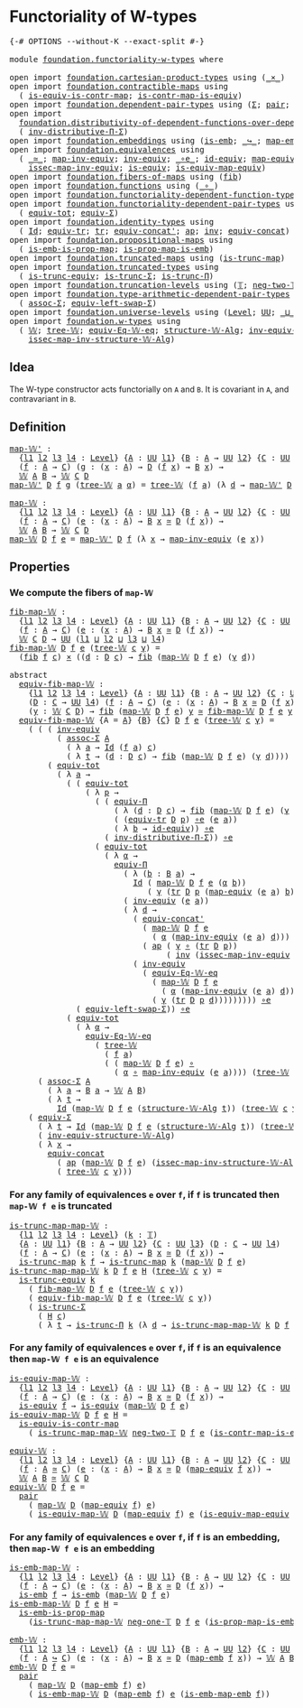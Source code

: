# Functoriality of W-types

<pre class="Agda"><a id="37" class="Symbol">{-#</a> <a id="41" class="Keyword">OPTIONS</a> <a id="49" class="Pragma">--without-K</a> <a id="61" class="Pragma">--exact-split</a> <a id="75" class="Symbol">#-}</a>

<a id="80" class="Keyword">module</a> <a id="87" href="foundation.functoriality-w-types.html" class="Module">foundation.functoriality-w-types</a> <a id="120" class="Keyword">where</a>

<a id="127" class="Keyword">open</a> <a id="132" class="Keyword">import</a> <a id="139" href="foundation.cartesian-product-types.html" class="Module">foundation.cartesian-product-types</a> <a id="174" class="Keyword">using</a> <a id="180" class="Symbol">(</a><a id="181" href="foundation-core.cartesian-product-types.html#577" class="Function Operator">_×_</a><a id="184" class="Symbol">)</a>
<a id="186" class="Keyword">open</a> <a id="191" class="Keyword">import</a> <a id="198" href="foundation.contractible-maps.html" class="Module">foundation.contractible-maps</a> <a id="227" class="Keyword">using</a>
  <a id="235" class="Symbol">(</a> <a id="237" href="foundation-core.contractible-maps.html#2368" class="Function">is-equiv-is-contr-map</a><a id="258" class="Symbol">;</a> <a id="260" href="foundation-core.contractible-maps.html#3850" class="Function">is-contr-map-is-equiv</a><a id="281" class="Symbol">)</a>
<a id="283" class="Keyword">open</a> <a id="288" class="Keyword">import</a> <a id="295" href="foundation.dependent-pair-types.html" class="Module">foundation.dependent-pair-types</a> <a id="327" class="Keyword">using</a> <a id="333" class="Symbol">(</a><a id="334" href="foundation-core.dependent-pair-types.html#502" class="Record">Σ</a><a id="335" class="Symbol">;</a> <a id="337" href="foundation-core.dependent-pair-types.html#575" class="InductiveConstructor">pair</a><a id="341" class="Symbol">;</a> <a id="343" href="foundation-core.dependent-pair-types.html#592" class="Field">pr1</a><a id="346" class="Symbol">;</a> <a id="348" href="foundation-core.dependent-pair-types.html#604" class="Field">pr2</a><a id="351" class="Symbol">)</a>
<a id="353" class="Keyword">open</a> <a id="358" class="Keyword">import</a>
  <a id="367" href="foundation.distributivity-of-dependent-functions-over-dependent-pairs.html" class="Module">foundation.distributivity-of-dependent-functions-over-dependent-pairs</a> <a id="437" class="Keyword">using</a>
  <a id="445" class="Symbol">(</a> <a id="447" href="foundation.distributivity-of-dependent-functions-over-dependent-pairs.html#5106" class="Function">inv-distributive-Π-Σ</a><a id="467" class="Symbol">)</a>
<a id="469" class="Keyword">open</a> <a id="474" class="Keyword">import</a> <a id="481" href="foundation.embeddings.html" class="Module">foundation.embeddings</a> <a id="503" class="Keyword">using</a> <a id="509" class="Symbol">(</a><a id="510" href="foundation-core.embeddings.html#980" class="Function">is-emb</a><a id="516" class="Symbol">;</a> <a id="518" href="foundation-core.embeddings.html#1062" class="Function Operator">_↪_</a><a id="521" class="Symbol">;</a> <a id="523" href="foundation-core.embeddings.html#1205" class="Function">map-emb</a><a id="530" class="Symbol">;</a> <a id="532" href="foundation-core.embeddings.html#1252" class="Function">is-emb-map-emb</a><a id="546" class="Symbol">)</a>
<a id="548" class="Keyword">open</a> <a id="553" class="Keyword">import</a> <a id="560" href="foundation.equivalences.html" class="Module">foundation.equivalences</a> <a id="584" class="Keyword">using</a>
  <a id="592" class="Symbol">(</a> <a id="594" href="foundation-core.equivalences.html#1607" class="Function Operator">_≃_</a><a id="597" class="Symbol">;</a> <a id="599" href="foundation-core.equivalences.html#5022" class="Function">map-inv-equiv</a><a id="612" class="Symbol">;</a> <a id="614" href="foundation-core.equivalences.html#5707" class="Function">inv-equiv</a><a id="623" class="Symbol">;</a> <a id="625" href="foundation-core.equivalences.html#7855" class="Function Operator">_∘e_</a><a id="629" class="Symbol">;</a> <a id="631" href="foundation-core.equivalences.html#2480" class="Function">id-equiv</a><a id="639" class="Symbol">;</a> <a id="641" href="foundation-core.equivalences.html#1807" class="Function">map-equiv</a><a id="650" class="Symbol">;</a>
    <a id="656" href="foundation-core.equivalences.html#5105" class="Function">issec-map-inv-equiv</a><a id="675" class="Symbol">;</a> <a id="677" href="foundation-core.equivalences.html#1542" class="Function">is-equiv</a><a id="685" class="Symbol">;</a> <a id="687" href="foundation-core.equivalences.html#1862" class="Function">is-equiv-map-equiv</a><a id="705" class="Symbol">)</a>
<a id="707" class="Keyword">open</a> <a id="712" class="Keyword">import</a> <a id="719" href="foundation.fibers-of-maps.html" class="Module">foundation.fibers-of-maps</a> <a id="745" class="Keyword">using</a> <a id="751" class="Symbol">(</a><a id="752" href="foundation-core.fibers-of-maps.html#928" class="Function">fib</a><a id="755" class="Symbol">)</a>
<a id="757" class="Keyword">open</a> <a id="762" class="Keyword">import</a> <a id="769" href="foundation.functions.html" class="Module">foundation.functions</a> <a id="790" class="Keyword">using</a> <a id="796" class="Symbol">(</a><a id="797" href="foundation-core.functions.html#407" class="Function Operator">_∘_</a><a id="800" class="Symbol">)</a>
<a id="802" class="Keyword">open</a> <a id="807" class="Keyword">import</a> <a id="814" href="foundation.functoriality-dependent-function-types.html" class="Module">foundation.functoriality-dependent-function-types</a> <a id="864" class="Keyword">using</a> <a id="870" class="Symbol">(</a><a id="871" href="foundation.functoriality-dependent-function-types.html#4253" class="Function">equiv-Π</a><a id="878" class="Symbol">)</a>
<a id="880" class="Keyword">open</a> <a id="885" class="Keyword">import</a> <a id="892" href="foundation.functoriality-dependent-pair-types.html" class="Module">foundation.functoriality-dependent-pair-types</a> <a id="938" class="Keyword">using</a>
  <a id="946" class="Symbol">(</a> <a id="948" href="foundation-core.functoriality-dependent-pair-types.html#6804" class="Function">equiv-tot</a><a id="957" class="Symbol">;</a> <a id="959" href="foundation-core.functoriality-dependent-pair-types.html#10421" class="Function">equiv-Σ</a><a id="966" class="Symbol">)</a>
<a id="968" class="Keyword">open</a> <a id="973" class="Keyword">import</a> <a id="980" href="foundation.identity-types.html" class="Module">foundation.identity-types</a> <a id="1006" class="Keyword">using</a>
  <a id="1014" class="Symbol">(</a> <a id="1016" href="foundation-core.identity-types.html#641" class="Datatype">Id</a><a id="1018" class="Symbol">;</a> <a id="1020" href="foundation.identity-types.html#3840" class="Function">equiv-tr</a><a id="1028" class="Symbol">;</a> <a id="1030" href="foundation-core.identity-types.html#4583" class="Function">tr</a><a id="1032" class="Symbol">;</a> <a id="1034" href="foundation.identity-types.html#2710" class="Function">equiv-concat&#39;</a><a id="1047" class="Symbol">;</a> <a id="1049" href="foundation-core.identity-types.html#2853" class="Function">ap</a><a id="1051" class="Symbol">;</a> <a id="1053" href="foundation-core.identity-types.html#1552" class="Function">inv</a><a id="1056" class="Symbol">;</a> <a id="1058" href="foundation.identity-types.html#1931" class="Function">equiv-concat</a><a id="1070" class="Symbol">)</a>
<a id="1072" class="Keyword">open</a> <a id="1077" class="Keyword">import</a> <a id="1084" href="foundation.propositional-maps.html" class="Module">foundation.propositional-maps</a> <a id="1114" class="Keyword">using</a>
  <a id="1122" class="Symbol">(</a> <a id="1124" href="foundation-core.propositional-maps.html#1524" class="Function">is-emb-is-prop-map</a><a id="1142" class="Symbol">;</a> <a id="1144" href="foundation-core.propositional-maps.html#1866" class="Function">is-prop-map-is-emb</a><a id="1162" class="Symbol">)</a>
<a id="1164" class="Keyword">open</a> <a id="1169" class="Keyword">import</a> <a id="1176" href="foundation.truncated-maps.html" class="Module">foundation.truncated-maps</a> <a id="1202" class="Keyword">using</a> <a id="1208" class="Symbol">(</a><a id="1209" href="foundation-core.truncated-maps.html#1873" class="Function">is-trunc-map</a><a id="1221" class="Symbol">)</a>
<a id="1223" class="Keyword">open</a> <a id="1228" class="Keyword">import</a> <a id="1235" href="foundation.truncated-types.html" class="Module">foundation.truncated-types</a> <a id="1262" class="Keyword">using</a>
  <a id="1270" class="Symbol">(</a> <a id="1272" href="foundation-core.truncated-types.html#4377" class="Function">is-trunc-equiv</a><a id="1286" class="Symbol">;</a> <a id="1288" href="foundation-core.truncated-types.html#5750" class="Function">is-trunc-Σ</a><a id="1298" class="Symbol">;</a> <a id="1300" href="foundation-core.truncated-types.html#8612" class="Function">is-trunc-Π</a><a id="1310" class="Symbol">)</a>
<a id="1312" class="Keyword">open</a> <a id="1317" class="Keyword">import</a> <a id="1324" href="foundation.truncation-levels.html" class="Module">foundation.truncation-levels</a> <a id="1353" class="Keyword">using</a> <a id="1359" class="Symbol">(</a><a id="1360" href="foundation-core.truncation-levels.html#382" class="Datatype">𝕋</a><a id="1361" class="Symbol">;</a> <a id="1363" href="foundation-core.truncation-levels.html#403" class="InductiveConstructor">neg-two-𝕋</a><a id="1372" class="Symbol">;</a> <a id="1374" href="foundation-core.truncation-levels.html#435" class="Function">neg-one-𝕋</a><a id="1383" class="Symbol">)</a>
<a id="1385" class="Keyword">open</a> <a id="1390" class="Keyword">import</a> <a id="1397" href="foundation.type-arithmetic-dependent-pair-types.html" class="Module">foundation.type-arithmetic-dependent-pair-types</a> <a id="1445" class="Keyword">using</a>
  <a id="1453" class="Symbol">(</a> <a id="1455" href="foundation-core.type-arithmetic-dependent-pair-types.html#5662" class="Function">assoc-Σ</a><a id="1462" class="Symbol">;</a> <a id="1464" href="foundation-core.type-arithmetic-dependent-pair-types.html#10226" class="Function">equiv-left-swap-Σ</a><a id="1481" class="Symbol">)</a>
<a id="1483" class="Keyword">open</a> <a id="1488" class="Keyword">import</a> <a id="1495" href="foundation.universe-levels.html" class="Module">foundation.universe-levels</a> <a id="1522" class="Keyword">using</a> <a id="1528" class="Symbol">(</a><a id="1529" href="Agda.Primitive.html#597" class="Postulate">Level</a><a id="1534" class="Symbol">;</a> <a id="1536" href="foundation-core.universe-levels.html#222" class="Primitive">UU</a><a id="1538" class="Symbol">;</a> <a id="1540" href="Agda.Primitive.html#810" class="Primitive Operator">_⊔_</a><a id="1543" class="Symbol">)</a>
<a id="1545" class="Keyword">open</a> <a id="1550" class="Keyword">import</a> <a id="1557" href="foundation.w-types.html" class="Module">foundation.w-types</a> <a id="1576" class="Keyword">using</a>
  <a id="1584" class="Symbol">(</a> <a id="1586" href="foundation.w-types.html#2315" class="Datatype">𝕎</a><a id="1587" class="Symbol">;</a> <a id="1589" href="foundation.w-types.html#2384" class="InductiveConstructor">tree-𝕎</a><a id="1595" class="Symbol">;</a> <a id="1597" href="foundation.w-types.html#5106" class="Function">equiv-Eq-𝕎-eq</a><a id="1610" class="Symbol">;</a> <a id="1612" href="foundation.w-types.html#5904" class="Function">structure-𝕎-Alg</a><a id="1627" class="Symbol">;</a> <a id="1629" href="foundation.w-types.html#7509" class="Function">inv-equiv-structure-𝕎-Alg</a><a id="1654" class="Symbol">;</a>
    <a id="1660" href="foundation.w-types.html#6382" class="Function">issec-map-inv-structure-𝕎-Alg</a><a id="1689" class="Symbol">)</a>
</pre>
## Idea

The W-type constructor acts functorially on `A` and `B`. It is covariant in `A`, and contravariant in `B`.

## Definition

<pre class="Agda"><a id="map-𝕎&#39;"></a><a id="1836" href="foundation.functoriality-w-types.html#1836" class="Function">map-𝕎&#39;</a> <a id="1843" class="Symbol">:</a>
  <a id="1847" class="Symbol">{</a><a id="1848" href="foundation.functoriality-w-types.html#1848" class="Bound">l1</a> <a id="1851" href="foundation.functoriality-w-types.html#1851" class="Bound">l2</a> <a id="1854" href="foundation.functoriality-w-types.html#1854" class="Bound">l3</a> <a id="1857" href="foundation.functoriality-w-types.html#1857" class="Bound">l4</a> <a id="1860" class="Symbol">:</a> <a id="1862" href="Agda.Primitive.html#597" class="Postulate">Level</a><a id="1867" class="Symbol">}</a> <a id="1869" class="Symbol">{</a><a id="1870" href="foundation.functoriality-w-types.html#1870" class="Bound">A</a> <a id="1872" class="Symbol">:</a> <a id="1874" href="foundation-core.universe-levels.html#222" class="Primitive">UU</a> <a id="1877" href="foundation.functoriality-w-types.html#1848" class="Bound">l1</a><a id="1879" class="Symbol">}</a> <a id="1881" class="Symbol">{</a><a id="1882" href="foundation.functoriality-w-types.html#1882" class="Bound">B</a> <a id="1884" class="Symbol">:</a> <a id="1886" href="foundation.functoriality-w-types.html#1870" class="Bound">A</a> <a id="1888" class="Symbol">→</a> <a id="1890" href="foundation-core.universe-levels.html#222" class="Primitive">UU</a> <a id="1893" href="foundation.functoriality-w-types.html#1851" class="Bound">l2</a><a id="1895" class="Symbol">}</a> <a id="1897" class="Symbol">{</a><a id="1898" href="foundation.functoriality-w-types.html#1898" class="Bound">C</a> <a id="1900" class="Symbol">:</a> <a id="1902" href="foundation-core.universe-levels.html#222" class="Primitive">UU</a> <a id="1905" href="foundation.functoriality-w-types.html#1854" class="Bound">l3</a><a id="1907" class="Symbol">}</a> <a id="1909" class="Symbol">(</a><a id="1910" href="foundation.functoriality-w-types.html#1910" class="Bound">D</a> <a id="1912" class="Symbol">:</a> <a id="1914" href="foundation.functoriality-w-types.html#1898" class="Bound">C</a> <a id="1916" class="Symbol">→</a> <a id="1918" href="foundation-core.universe-levels.html#222" class="Primitive">UU</a> <a id="1921" href="foundation.functoriality-w-types.html#1857" class="Bound">l4</a><a id="1923" class="Symbol">)</a>
  <a id="1927" class="Symbol">(</a><a id="1928" href="foundation.functoriality-w-types.html#1928" class="Bound">f</a> <a id="1930" class="Symbol">:</a> <a id="1932" href="foundation.functoriality-w-types.html#1870" class="Bound">A</a> <a id="1934" class="Symbol">→</a> <a id="1936" href="foundation.functoriality-w-types.html#1898" class="Bound">C</a><a id="1937" class="Symbol">)</a> <a id="1939" class="Symbol">(</a><a id="1940" href="foundation.functoriality-w-types.html#1940" class="Bound">g</a> <a id="1942" class="Symbol">:</a> <a id="1944" class="Symbol">(</a><a id="1945" href="foundation.functoriality-w-types.html#1945" class="Bound">x</a> <a id="1947" class="Symbol">:</a> <a id="1949" href="foundation.functoriality-w-types.html#1870" class="Bound">A</a><a id="1950" class="Symbol">)</a> <a id="1952" class="Symbol">→</a> <a id="1954" href="foundation.functoriality-w-types.html#1910" class="Bound">D</a> <a id="1956" class="Symbol">(</a><a id="1957" href="foundation.functoriality-w-types.html#1928" class="Bound">f</a> <a id="1959" href="foundation.functoriality-w-types.html#1945" class="Bound">x</a><a id="1960" class="Symbol">)</a> <a id="1962" class="Symbol">→</a> <a id="1964" href="foundation.functoriality-w-types.html#1882" class="Bound">B</a> <a id="1966" href="foundation.functoriality-w-types.html#1945" class="Bound">x</a><a id="1967" class="Symbol">)</a> <a id="1969" class="Symbol">→</a>
  <a id="1973" href="foundation.w-types.html#2315" class="Datatype">𝕎</a> <a id="1975" href="foundation.functoriality-w-types.html#1870" class="Bound">A</a> <a id="1977" href="foundation.functoriality-w-types.html#1882" class="Bound">B</a> <a id="1979" class="Symbol">→</a> <a id="1981" href="foundation.w-types.html#2315" class="Datatype">𝕎</a> <a id="1983" href="foundation.functoriality-w-types.html#1898" class="Bound">C</a> <a id="1985" href="foundation.functoriality-w-types.html#1910" class="Bound">D</a>
<a id="1987" href="foundation.functoriality-w-types.html#1836" class="Function">map-𝕎&#39;</a> <a id="1994" href="foundation.functoriality-w-types.html#1994" class="Bound">D</a> <a id="1996" href="foundation.functoriality-w-types.html#1996" class="Bound">f</a> <a id="1998" href="foundation.functoriality-w-types.html#1998" class="Bound">g</a> <a id="2000" class="Symbol">(</a><a id="2001" href="foundation.w-types.html#2384" class="InductiveConstructor">tree-𝕎</a> <a id="2008" href="foundation.functoriality-w-types.html#2008" class="Bound">a</a> <a id="2010" href="foundation.functoriality-w-types.html#2010" class="Bound">α</a><a id="2011" class="Symbol">)</a> <a id="2013" class="Symbol">=</a> <a id="2015" href="foundation.w-types.html#2384" class="InductiveConstructor">tree-𝕎</a> <a id="2022" class="Symbol">(</a><a id="2023" href="foundation.functoriality-w-types.html#1996" class="Bound">f</a> <a id="2025" href="foundation.functoriality-w-types.html#2008" class="Bound">a</a><a id="2026" class="Symbol">)</a> <a id="2028" class="Symbol">(λ</a> <a id="2031" href="foundation.functoriality-w-types.html#2031" class="Bound">d</a> <a id="2033" class="Symbol">→</a> <a id="2035" href="foundation.functoriality-w-types.html#1836" class="Function">map-𝕎&#39;</a> <a id="2042" href="foundation.functoriality-w-types.html#1994" class="Bound">D</a> <a id="2044" href="foundation.functoriality-w-types.html#1996" class="Bound">f</a> <a id="2046" href="foundation.functoriality-w-types.html#1998" class="Bound">g</a> <a id="2048" class="Symbol">(</a><a id="2049" href="foundation.functoriality-w-types.html#2010" class="Bound">α</a> <a id="2051" class="Symbol">(</a><a id="2052" href="foundation.functoriality-w-types.html#1998" class="Bound">g</a> <a id="2054" href="foundation.functoriality-w-types.html#2008" class="Bound">a</a> <a id="2056" href="foundation.functoriality-w-types.html#2031" class="Bound">d</a><a id="2057" class="Symbol">)))</a>

<a id="map-𝕎"></a><a id="2062" href="foundation.functoriality-w-types.html#2062" class="Function">map-𝕎</a> <a id="2068" class="Symbol">:</a>
  <a id="2072" class="Symbol">{</a><a id="2073" href="foundation.functoriality-w-types.html#2073" class="Bound">l1</a> <a id="2076" href="foundation.functoriality-w-types.html#2076" class="Bound">l2</a> <a id="2079" href="foundation.functoriality-w-types.html#2079" class="Bound">l3</a> <a id="2082" href="foundation.functoriality-w-types.html#2082" class="Bound">l4</a> <a id="2085" class="Symbol">:</a> <a id="2087" href="Agda.Primitive.html#597" class="Postulate">Level</a><a id="2092" class="Symbol">}</a> <a id="2094" class="Symbol">{</a><a id="2095" href="foundation.functoriality-w-types.html#2095" class="Bound">A</a> <a id="2097" class="Symbol">:</a> <a id="2099" href="foundation-core.universe-levels.html#222" class="Primitive">UU</a> <a id="2102" href="foundation.functoriality-w-types.html#2073" class="Bound">l1</a><a id="2104" class="Symbol">}</a> <a id="2106" class="Symbol">{</a><a id="2107" href="foundation.functoriality-w-types.html#2107" class="Bound">B</a> <a id="2109" class="Symbol">:</a> <a id="2111" href="foundation.functoriality-w-types.html#2095" class="Bound">A</a> <a id="2113" class="Symbol">→</a> <a id="2115" href="foundation-core.universe-levels.html#222" class="Primitive">UU</a> <a id="2118" href="foundation.functoriality-w-types.html#2076" class="Bound">l2</a><a id="2120" class="Symbol">}</a> <a id="2122" class="Symbol">{</a><a id="2123" href="foundation.functoriality-w-types.html#2123" class="Bound">C</a> <a id="2125" class="Symbol">:</a> <a id="2127" href="foundation-core.universe-levels.html#222" class="Primitive">UU</a> <a id="2130" href="foundation.functoriality-w-types.html#2079" class="Bound">l3</a><a id="2132" class="Symbol">}</a> <a id="2134" class="Symbol">(</a><a id="2135" href="foundation.functoriality-w-types.html#2135" class="Bound">D</a> <a id="2137" class="Symbol">:</a> <a id="2139" href="foundation.functoriality-w-types.html#2123" class="Bound">C</a> <a id="2141" class="Symbol">→</a> <a id="2143" href="foundation-core.universe-levels.html#222" class="Primitive">UU</a> <a id="2146" href="foundation.functoriality-w-types.html#2082" class="Bound">l4</a><a id="2148" class="Symbol">)</a>
  <a id="2152" class="Symbol">(</a><a id="2153" href="foundation.functoriality-w-types.html#2153" class="Bound">f</a> <a id="2155" class="Symbol">:</a> <a id="2157" href="foundation.functoriality-w-types.html#2095" class="Bound">A</a> <a id="2159" class="Symbol">→</a> <a id="2161" href="foundation.functoriality-w-types.html#2123" class="Bound">C</a><a id="2162" class="Symbol">)</a> <a id="2164" class="Symbol">(</a><a id="2165" href="foundation.functoriality-w-types.html#2165" class="Bound">e</a> <a id="2167" class="Symbol">:</a> <a id="2169" class="Symbol">(</a><a id="2170" href="foundation.functoriality-w-types.html#2170" class="Bound">x</a> <a id="2172" class="Symbol">:</a> <a id="2174" href="foundation.functoriality-w-types.html#2095" class="Bound">A</a><a id="2175" class="Symbol">)</a> <a id="2177" class="Symbol">→</a> <a id="2179" href="foundation.functoriality-w-types.html#2107" class="Bound">B</a> <a id="2181" href="foundation.functoriality-w-types.html#2170" class="Bound">x</a> <a id="2183" href="foundation-core.equivalences.html#1607" class="Function Operator">≃</a> <a id="2185" href="foundation.functoriality-w-types.html#2135" class="Bound">D</a> <a id="2187" class="Symbol">(</a><a id="2188" href="foundation.functoriality-w-types.html#2153" class="Bound">f</a> <a id="2190" href="foundation.functoriality-w-types.html#2170" class="Bound">x</a><a id="2191" class="Symbol">))</a> <a id="2194" class="Symbol">→</a>
  <a id="2198" href="foundation.w-types.html#2315" class="Datatype">𝕎</a> <a id="2200" href="foundation.functoriality-w-types.html#2095" class="Bound">A</a> <a id="2202" href="foundation.functoriality-w-types.html#2107" class="Bound">B</a> <a id="2204" class="Symbol">→</a> <a id="2206" href="foundation.w-types.html#2315" class="Datatype">𝕎</a> <a id="2208" href="foundation.functoriality-w-types.html#2123" class="Bound">C</a> <a id="2210" href="foundation.functoriality-w-types.html#2135" class="Bound">D</a>
<a id="2212" href="foundation.functoriality-w-types.html#2062" class="Function">map-𝕎</a> <a id="2218" href="foundation.functoriality-w-types.html#2218" class="Bound">D</a> <a id="2220" href="foundation.functoriality-w-types.html#2220" class="Bound">f</a> <a id="2222" href="foundation.functoriality-w-types.html#2222" class="Bound">e</a> <a id="2224" class="Symbol">=</a> <a id="2226" href="foundation.functoriality-w-types.html#1836" class="Function">map-𝕎&#39;</a> <a id="2233" href="foundation.functoriality-w-types.html#2218" class="Bound">D</a> <a id="2235" href="foundation.functoriality-w-types.html#2220" class="Bound">f</a> <a id="2237" class="Symbol">(λ</a> <a id="2240" href="foundation.functoriality-w-types.html#2240" class="Bound">x</a> <a id="2242" class="Symbol">→</a> <a id="2244" href="foundation-core.equivalences.html#5022" class="Function">map-inv-equiv</a> <a id="2258" class="Symbol">(</a><a id="2259" href="foundation.functoriality-w-types.html#2222" class="Bound">e</a> <a id="2261" href="foundation.functoriality-w-types.html#2240" class="Bound">x</a><a id="2262" class="Symbol">))</a>
</pre>
## Properties

### We compute the fibers of `map-𝕎`

<pre class="Agda"><a id="fib-map-𝕎"></a><a id="2331" href="foundation.functoriality-w-types.html#2331" class="Function">fib-map-𝕎</a> <a id="2341" class="Symbol">:</a>
  <a id="2345" class="Symbol">{</a><a id="2346" href="foundation.functoriality-w-types.html#2346" class="Bound">l1</a> <a id="2349" href="foundation.functoriality-w-types.html#2349" class="Bound">l2</a> <a id="2352" href="foundation.functoriality-w-types.html#2352" class="Bound">l3</a> <a id="2355" href="foundation.functoriality-w-types.html#2355" class="Bound">l4</a> <a id="2358" class="Symbol">:</a> <a id="2360" href="Agda.Primitive.html#597" class="Postulate">Level</a><a id="2365" class="Symbol">}</a> <a id="2367" class="Symbol">{</a><a id="2368" href="foundation.functoriality-w-types.html#2368" class="Bound">A</a> <a id="2370" class="Symbol">:</a> <a id="2372" href="foundation-core.universe-levels.html#222" class="Primitive">UU</a> <a id="2375" href="foundation.functoriality-w-types.html#2346" class="Bound">l1</a><a id="2377" class="Symbol">}</a> <a id="2379" class="Symbol">{</a><a id="2380" href="foundation.functoriality-w-types.html#2380" class="Bound">B</a> <a id="2382" class="Symbol">:</a> <a id="2384" href="foundation.functoriality-w-types.html#2368" class="Bound">A</a> <a id="2386" class="Symbol">→</a> <a id="2388" href="foundation-core.universe-levels.html#222" class="Primitive">UU</a> <a id="2391" href="foundation.functoriality-w-types.html#2349" class="Bound">l2</a><a id="2393" class="Symbol">}</a> <a id="2395" class="Symbol">{</a><a id="2396" href="foundation.functoriality-w-types.html#2396" class="Bound">C</a> <a id="2398" class="Symbol">:</a> <a id="2400" href="foundation-core.universe-levels.html#222" class="Primitive">UU</a> <a id="2403" href="foundation.functoriality-w-types.html#2352" class="Bound">l3</a><a id="2405" class="Symbol">}</a> <a id="2407" class="Symbol">(</a><a id="2408" href="foundation.functoriality-w-types.html#2408" class="Bound">D</a> <a id="2410" class="Symbol">:</a> <a id="2412" href="foundation.functoriality-w-types.html#2396" class="Bound">C</a> <a id="2414" class="Symbol">→</a> <a id="2416" href="foundation-core.universe-levels.html#222" class="Primitive">UU</a> <a id="2419" href="foundation.functoriality-w-types.html#2355" class="Bound">l4</a><a id="2421" class="Symbol">)</a>
  <a id="2425" class="Symbol">(</a><a id="2426" href="foundation.functoriality-w-types.html#2426" class="Bound">f</a> <a id="2428" class="Symbol">:</a> <a id="2430" href="foundation.functoriality-w-types.html#2368" class="Bound">A</a> <a id="2432" class="Symbol">→</a> <a id="2434" href="foundation.functoriality-w-types.html#2396" class="Bound">C</a><a id="2435" class="Symbol">)</a> <a id="2437" class="Symbol">(</a><a id="2438" href="foundation.functoriality-w-types.html#2438" class="Bound">e</a> <a id="2440" class="Symbol">:</a> <a id="2442" class="Symbol">(</a><a id="2443" href="foundation.functoriality-w-types.html#2443" class="Bound">x</a> <a id="2445" class="Symbol">:</a> <a id="2447" href="foundation.functoriality-w-types.html#2368" class="Bound">A</a><a id="2448" class="Symbol">)</a> <a id="2450" class="Symbol">→</a> <a id="2452" href="foundation.functoriality-w-types.html#2380" class="Bound">B</a> <a id="2454" href="foundation.functoriality-w-types.html#2443" class="Bound">x</a> <a id="2456" href="foundation-core.equivalences.html#1607" class="Function Operator">≃</a> <a id="2458" href="foundation.functoriality-w-types.html#2408" class="Bound">D</a> <a id="2460" class="Symbol">(</a><a id="2461" href="foundation.functoriality-w-types.html#2426" class="Bound">f</a> <a id="2463" href="foundation.functoriality-w-types.html#2443" class="Bound">x</a><a id="2464" class="Symbol">))</a> <a id="2467" class="Symbol">→</a>
  <a id="2471" href="foundation.w-types.html#2315" class="Datatype">𝕎</a> <a id="2473" href="foundation.functoriality-w-types.html#2396" class="Bound">C</a> <a id="2475" href="foundation.functoriality-w-types.html#2408" class="Bound">D</a> <a id="2477" class="Symbol">→</a> <a id="2479" href="foundation-core.universe-levels.html#222" class="Primitive">UU</a> <a id="2482" class="Symbol">(</a><a id="2483" href="foundation.functoriality-w-types.html#2346" class="Bound">l1</a> <a id="2486" href="Agda.Primitive.html#810" class="Primitive Operator">⊔</a> <a id="2488" href="foundation.functoriality-w-types.html#2349" class="Bound">l2</a> <a id="2491" href="Agda.Primitive.html#810" class="Primitive Operator">⊔</a> <a id="2493" href="foundation.functoriality-w-types.html#2352" class="Bound">l3</a> <a id="2496" href="Agda.Primitive.html#810" class="Primitive Operator">⊔</a> <a id="2498" href="foundation.functoriality-w-types.html#2355" class="Bound">l4</a><a id="2500" class="Symbol">)</a>
<a id="2502" href="foundation.functoriality-w-types.html#2331" class="Function">fib-map-𝕎</a> <a id="2512" href="foundation.functoriality-w-types.html#2512" class="Bound">D</a> <a id="2514" href="foundation.functoriality-w-types.html#2514" class="Bound">f</a> <a id="2516" href="foundation.functoriality-w-types.html#2516" class="Bound">e</a> <a id="2518" class="Symbol">(</a><a id="2519" href="foundation.w-types.html#2384" class="InductiveConstructor">tree-𝕎</a> <a id="2526" href="foundation.functoriality-w-types.html#2526" class="Bound">c</a> <a id="2528" href="foundation.functoriality-w-types.html#2528" class="Bound">γ</a><a id="2529" class="Symbol">)</a> <a id="2531" class="Symbol">=</a>
  <a id="2535" class="Symbol">(</a><a id="2536" href="foundation-core.fibers-of-maps.html#928" class="Function">fib</a> <a id="2540" href="foundation.functoriality-w-types.html#2514" class="Bound">f</a> <a id="2542" href="foundation.functoriality-w-types.html#2526" class="Bound">c</a><a id="2543" class="Symbol">)</a> <a id="2545" href="foundation-core.cartesian-product-types.html#577" class="Function Operator">×</a> <a id="2547" class="Symbol">((</a><a id="2549" href="foundation.functoriality-w-types.html#2549" class="Bound">d</a> <a id="2551" class="Symbol">:</a> <a id="2553" href="foundation.functoriality-w-types.html#2512" class="Bound">D</a> <a id="2555" href="foundation.functoriality-w-types.html#2526" class="Bound">c</a><a id="2556" class="Symbol">)</a> <a id="2558" class="Symbol">→</a> <a id="2560" href="foundation-core.fibers-of-maps.html#928" class="Function">fib</a> <a id="2564" class="Symbol">(</a><a id="2565" href="foundation.functoriality-w-types.html#2062" class="Function">map-𝕎</a> <a id="2571" href="foundation.functoriality-w-types.html#2512" class="Bound">D</a> <a id="2573" href="foundation.functoriality-w-types.html#2514" class="Bound">f</a> <a id="2575" href="foundation.functoriality-w-types.html#2516" class="Bound">e</a><a id="2576" class="Symbol">)</a> <a id="2578" class="Symbol">(</a><a id="2579" href="foundation.functoriality-w-types.html#2528" class="Bound">γ</a> <a id="2581" href="foundation.functoriality-w-types.html#2549" class="Bound">d</a><a id="2582" class="Symbol">))</a>

<a id="2586" class="Keyword">abstract</a>
  <a id="equiv-fib-map-𝕎"></a><a id="2597" href="foundation.functoriality-w-types.html#2597" class="Function">equiv-fib-map-𝕎</a> <a id="2613" class="Symbol">:</a>
    <a id="2619" class="Symbol">{</a><a id="2620" href="foundation.functoriality-w-types.html#2620" class="Bound">l1</a> <a id="2623" href="foundation.functoriality-w-types.html#2623" class="Bound">l2</a> <a id="2626" href="foundation.functoriality-w-types.html#2626" class="Bound">l3</a> <a id="2629" href="foundation.functoriality-w-types.html#2629" class="Bound">l4</a> <a id="2632" class="Symbol">:</a> <a id="2634" href="Agda.Primitive.html#597" class="Postulate">Level</a><a id="2639" class="Symbol">}</a> <a id="2641" class="Symbol">{</a><a id="2642" href="foundation.functoriality-w-types.html#2642" class="Bound">A</a> <a id="2644" class="Symbol">:</a> <a id="2646" href="foundation-core.universe-levels.html#222" class="Primitive">UU</a> <a id="2649" href="foundation.functoriality-w-types.html#2620" class="Bound">l1</a><a id="2651" class="Symbol">}</a> <a id="2653" class="Symbol">{</a><a id="2654" href="foundation.functoriality-w-types.html#2654" class="Bound">B</a> <a id="2656" class="Symbol">:</a> <a id="2658" href="foundation.functoriality-w-types.html#2642" class="Bound">A</a> <a id="2660" class="Symbol">→</a> <a id="2662" href="foundation-core.universe-levels.html#222" class="Primitive">UU</a> <a id="2665" href="foundation.functoriality-w-types.html#2623" class="Bound">l2</a><a id="2667" class="Symbol">}</a> <a id="2669" class="Symbol">{</a><a id="2670" href="foundation.functoriality-w-types.html#2670" class="Bound">C</a> <a id="2672" class="Symbol">:</a> <a id="2674" href="foundation-core.universe-levels.html#222" class="Primitive">UU</a> <a id="2677" href="foundation.functoriality-w-types.html#2626" class="Bound">l3</a><a id="2679" class="Symbol">}</a>
    <a id="2685" class="Symbol">(</a><a id="2686" href="foundation.functoriality-w-types.html#2686" class="Bound">D</a> <a id="2688" class="Symbol">:</a> <a id="2690" href="foundation.functoriality-w-types.html#2670" class="Bound">C</a> <a id="2692" class="Symbol">→</a> <a id="2694" href="foundation-core.universe-levels.html#222" class="Primitive">UU</a> <a id="2697" href="foundation.functoriality-w-types.html#2629" class="Bound">l4</a><a id="2699" class="Symbol">)</a> <a id="2701" class="Symbol">(</a><a id="2702" href="foundation.functoriality-w-types.html#2702" class="Bound">f</a> <a id="2704" class="Symbol">:</a> <a id="2706" href="foundation.functoriality-w-types.html#2642" class="Bound">A</a> <a id="2708" class="Symbol">→</a> <a id="2710" href="foundation.functoriality-w-types.html#2670" class="Bound">C</a><a id="2711" class="Symbol">)</a> <a id="2713" class="Symbol">(</a><a id="2714" href="foundation.functoriality-w-types.html#2714" class="Bound">e</a> <a id="2716" class="Symbol">:</a> <a id="2718" class="Symbol">(</a><a id="2719" href="foundation.functoriality-w-types.html#2719" class="Bound">x</a> <a id="2721" class="Symbol">:</a> <a id="2723" href="foundation.functoriality-w-types.html#2642" class="Bound">A</a><a id="2724" class="Symbol">)</a> <a id="2726" class="Symbol">→</a> <a id="2728" href="foundation.functoriality-w-types.html#2654" class="Bound">B</a> <a id="2730" href="foundation.functoriality-w-types.html#2719" class="Bound">x</a> <a id="2732" href="foundation-core.equivalences.html#1607" class="Function Operator">≃</a> <a id="2734" href="foundation.functoriality-w-types.html#2686" class="Bound">D</a> <a id="2736" class="Symbol">(</a><a id="2737" href="foundation.functoriality-w-types.html#2702" class="Bound">f</a> <a id="2739" href="foundation.functoriality-w-types.html#2719" class="Bound">x</a><a id="2740" class="Symbol">))</a> <a id="2743" class="Symbol">→</a>
    <a id="2749" class="Symbol">(</a><a id="2750" href="foundation.functoriality-w-types.html#2750" class="Bound">y</a> <a id="2752" class="Symbol">:</a> <a id="2754" href="foundation.w-types.html#2315" class="Datatype">𝕎</a> <a id="2756" href="foundation.functoriality-w-types.html#2670" class="Bound">C</a> <a id="2758" href="foundation.functoriality-w-types.html#2686" class="Bound">D</a><a id="2759" class="Symbol">)</a> <a id="2761" class="Symbol">→</a> <a id="2763" href="foundation-core.fibers-of-maps.html#928" class="Function">fib</a> <a id="2767" class="Symbol">(</a><a id="2768" href="foundation.functoriality-w-types.html#2062" class="Function">map-𝕎</a> <a id="2774" href="foundation.functoriality-w-types.html#2686" class="Bound">D</a> <a id="2776" href="foundation.functoriality-w-types.html#2702" class="Bound">f</a> <a id="2778" href="foundation.functoriality-w-types.html#2714" class="Bound">e</a><a id="2779" class="Symbol">)</a> <a id="2781" href="foundation.functoriality-w-types.html#2750" class="Bound">y</a> <a id="2783" href="foundation-core.equivalences.html#1607" class="Function Operator">≃</a> <a id="2785" href="foundation.functoriality-w-types.html#2331" class="Function">fib-map-𝕎</a> <a id="2795" href="foundation.functoriality-w-types.html#2686" class="Bound">D</a> <a id="2797" href="foundation.functoriality-w-types.html#2702" class="Bound">f</a> <a id="2799" href="foundation.functoriality-w-types.html#2714" class="Bound">e</a> <a id="2801" href="foundation.functoriality-w-types.html#2750" class="Bound">y</a>
  <a id="2805" href="foundation.functoriality-w-types.html#2597" class="Function">equiv-fib-map-𝕎</a> <a id="2821" class="Symbol">{</a><a id="2822" class="Argument">A</a> <a id="2824" class="Symbol">=</a> <a id="2826" href="foundation.functoriality-w-types.html#2826" class="Bound">A</a><a id="2827" class="Symbol">}</a> <a id="2829" class="Symbol">{</a><a id="2830" href="foundation.functoriality-w-types.html#2830" class="Bound">B</a><a id="2831" class="Symbol">}</a> <a id="2833" class="Symbol">{</a><a id="2834" href="foundation.functoriality-w-types.html#2834" class="Bound">C</a><a id="2835" class="Symbol">}</a> <a id="2837" href="foundation.functoriality-w-types.html#2837" class="Bound">D</a> <a id="2839" href="foundation.functoriality-w-types.html#2839" class="Bound">f</a> <a id="2841" href="foundation.functoriality-w-types.html#2841" class="Bound">e</a> <a id="2843" class="Symbol">(</a><a id="2844" href="foundation.w-types.html#2384" class="InductiveConstructor">tree-𝕎</a> <a id="2851" href="foundation.functoriality-w-types.html#2851" class="Bound">c</a> <a id="2853" href="foundation.functoriality-w-types.html#2853" class="Bound">γ</a><a id="2854" class="Symbol">)</a> <a id="2856" class="Symbol">=</a>
    <a id="2862" class="Symbol">(</a> <a id="2864" class="Symbol">(</a> <a id="2866" class="Symbol">(</a> <a id="2868" href="foundation-core.equivalences.html#5707" class="Function">inv-equiv</a>
          <a id="2888" class="Symbol">(</a> <a id="2890" href="foundation-core.type-arithmetic-dependent-pair-types.html#5662" class="Function">assoc-Σ</a> <a id="2898" href="foundation.functoriality-w-types.html#2826" class="Bound">A</a>
            <a id="2912" class="Symbol">(</a> <a id="2914" class="Symbol">λ</a> <a id="2916" href="foundation.functoriality-w-types.html#2916" class="Bound">a</a> <a id="2918" class="Symbol">→</a> <a id="2920" href="foundation-core.identity-types.html#641" class="Datatype">Id</a> <a id="2923" class="Symbol">(</a><a id="2924" href="foundation.functoriality-w-types.html#2839" class="Bound">f</a> <a id="2926" href="foundation.functoriality-w-types.html#2916" class="Bound">a</a><a id="2927" class="Symbol">)</a> <a id="2929" href="foundation.functoriality-w-types.html#2851" class="Bound">c</a><a id="2930" class="Symbol">)</a>
            <a id="2944" class="Symbol">(</a> <a id="2946" class="Symbol">λ</a> <a id="2948" href="foundation.functoriality-w-types.html#2948" class="Bound">t</a> <a id="2950" class="Symbol">→</a> <a id="2952" class="Symbol">(</a><a id="2953" href="foundation.functoriality-w-types.html#2953" class="Bound">d</a> <a id="2955" class="Symbol">:</a> <a id="2957" href="foundation.functoriality-w-types.html#2837" class="Bound">D</a> <a id="2959" href="foundation.functoriality-w-types.html#2851" class="Bound">c</a><a id="2960" class="Symbol">)</a> <a id="2962" class="Symbol">→</a> <a id="2964" href="foundation-core.fibers-of-maps.html#928" class="Function">fib</a> <a id="2968" class="Symbol">(</a><a id="2969" href="foundation.functoriality-w-types.html#2062" class="Function">map-𝕎</a> <a id="2975" href="foundation.functoriality-w-types.html#2837" class="Bound">D</a> <a id="2977" href="foundation.functoriality-w-types.html#2839" class="Bound">f</a> <a id="2979" href="foundation.functoriality-w-types.html#2841" class="Bound">e</a><a id="2980" class="Symbol">)</a> <a id="2982" class="Symbol">(</a><a id="2983" href="foundation.functoriality-w-types.html#2853" class="Bound">γ</a> <a id="2985" href="foundation.functoriality-w-types.html#2953" class="Bound">d</a><a id="2986" class="Symbol">))))</a> <a id="2991" href="foundation-core.equivalences.html#7855" class="Function Operator">∘e</a>
        <a id="3002" class="Symbol">(</a> <a id="3004" href="foundation-core.functoriality-dependent-pair-types.html#6804" class="Function">equiv-tot</a>
          <a id="3024" class="Symbol">(</a> <a id="3026" class="Symbol">λ</a> <a id="3028" href="foundation.functoriality-w-types.html#3028" class="Bound">a</a> <a id="3030" class="Symbol">→</a>
            <a id="3044" class="Symbol">(</a> <a id="3046" class="Symbol">(</a> <a id="3048" href="foundation-core.functoriality-dependent-pair-types.html#6804" class="Function">equiv-tot</a>
                <a id="3074" class="Symbol">(</a> <a id="3076" class="Symbol">λ</a> <a id="3078" href="foundation.functoriality-w-types.html#3078" class="Bound">p</a> <a id="3080" class="Symbol">→</a>
                  <a id="3100" class="Symbol">(</a> <a id="3102" class="Symbol">(</a> <a id="3104" href="foundation.functoriality-dependent-function-types.html#4253" class="Function">equiv-Π</a>
                      <a id="3134" class="Symbol">(</a> <a id="3136" class="Symbol">λ</a> <a id="3138" class="Symbol">(</a><a id="3139" href="foundation.functoriality-w-types.html#3139" class="Bound">d</a> <a id="3141" class="Symbol">:</a> <a id="3143" href="foundation.functoriality-w-types.html#2837" class="Bound">D</a> <a id="3145" href="foundation.functoriality-w-types.html#2851" class="Bound">c</a><a id="3146" class="Symbol">)</a> <a id="3148" class="Symbol">→</a> <a id="3150" href="foundation-core.fibers-of-maps.html#928" class="Function">fib</a> <a id="3154" class="Symbol">(</a><a id="3155" href="foundation.functoriality-w-types.html#2062" class="Function">map-𝕎</a> <a id="3161" href="foundation.functoriality-w-types.html#2837" class="Bound">D</a> <a id="3163" href="foundation.functoriality-w-types.html#2839" class="Bound">f</a> <a id="3165" href="foundation.functoriality-w-types.html#2841" class="Bound">e</a><a id="3166" class="Symbol">)</a> <a id="3168" class="Symbol">(</a><a id="3169" href="foundation.functoriality-w-types.html#2853" class="Bound">γ</a> <a id="3171" href="foundation.functoriality-w-types.html#3139" class="Bound">d</a><a id="3172" class="Symbol">))</a>
                      <a id="3197" class="Symbol">(</a> <a id="3199" class="Symbol">(</a><a id="3200" href="foundation.identity-types.html#3840" class="Function">equiv-tr</a> <a id="3209" href="foundation.functoriality-w-types.html#2837" class="Bound">D</a> <a id="3211" href="foundation.functoriality-w-types.html#3078" class="Bound">p</a><a id="3212" class="Symbol">)</a> <a id="3214" href="foundation-core.equivalences.html#7855" class="Function Operator">∘e</a> <a id="3217" class="Symbol">(</a><a id="3218" href="foundation.functoriality-w-types.html#2841" class="Bound">e</a> <a id="3220" href="foundation.functoriality-w-types.html#3028" class="Bound">a</a><a id="3221" class="Symbol">))</a>
                      <a id="3246" class="Symbol">(</a> <a id="3248" class="Symbol">λ</a> <a id="3250" href="foundation.functoriality-w-types.html#3250" class="Bound">b</a> <a id="3252" class="Symbol">→</a> <a id="3254" href="foundation-core.equivalences.html#2480" class="Function">id-equiv</a><a id="3262" class="Symbol">))</a> <a id="3265" href="foundation-core.equivalences.html#7855" class="Function Operator">∘e</a>
                    <a id="3288" class="Symbol">(</a> <a id="3290" href="foundation.distributivity-of-dependent-functions-over-dependent-pairs.html#5106" class="Function">inv-distributive-Π-Σ</a><a id="3310" class="Symbol">))</a> <a id="3313" href="foundation-core.equivalences.html#7855" class="Function Operator">∘e</a> 
                  <a id="3335" class="Symbol">(</a> <a id="3337" href="foundation-core.functoriality-dependent-pair-types.html#6804" class="Function">equiv-tot</a>
                    <a id="3367" class="Symbol">(</a> <a id="3369" class="Symbol">λ</a> <a id="3371" href="foundation.functoriality-w-types.html#3371" class="Bound">α</a> <a id="3373" class="Symbol">→</a>
                      <a id="3397" href="foundation.functoriality-dependent-function-types.html#4253" class="Function">equiv-Π</a>
                        <a id="3429" class="Symbol">(</a> <a id="3431" class="Symbol">λ</a> <a id="3433" class="Symbol">(</a><a id="3434" href="foundation.functoriality-w-types.html#3434" class="Bound">b</a> <a id="3436" class="Symbol">:</a> <a id="3438" href="foundation.functoriality-w-types.html#2830" class="Bound">B</a> <a id="3440" href="foundation.functoriality-w-types.html#3028" class="Bound">a</a><a id="3441" class="Symbol">)</a> <a id="3443" class="Symbol">→</a>
                          <a id="3471" href="foundation-core.identity-types.html#641" class="Datatype">Id</a> <a id="3474" class="Symbol">(</a> <a id="3476" href="foundation.functoriality-w-types.html#2062" class="Function">map-𝕎</a> <a id="3482" href="foundation.functoriality-w-types.html#2837" class="Bound">D</a> <a id="3484" href="foundation.functoriality-w-types.html#2839" class="Bound">f</a> <a id="3486" href="foundation.functoriality-w-types.html#2841" class="Bound">e</a> <a id="3488" class="Symbol">(</a><a id="3489" href="foundation.functoriality-w-types.html#3371" class="Bound">α</a> <a id="3491" href="foundation.functoriality-w-types.html#3434" class="Bound">b</a><a id="3492" class="Symbol">))</a>
                             <a id="3524" class="Symbol">(</a> <a id="3526" href="foundation.functoriality-w-types.html#2853" class="Bound">γ</a> <a id="3528" class="Symbol">(</a><a id="3529" href="foundation-core.identity-types.html#4583" class="Function">tr</a> <a id="3532" href="foundation.functoriality-w-types.html#2837" class="Bound">D</a> <a id="3534" href="foundation.functoriality-w-types.html#3078" class="Bound">p</a> <a id="3536" class="Symbol">(</a><a id="3537" href="foundation-core.equivalences.html#1807" class="Function">map-equiv</a> <a id="3547" class="Symbol">(</a><a id="3548" href="foundation.functoriality-w-types.html#2841" class="Bound">e</a> <a id="3550" href="foundation.functoriality-w-types.html#3028" class="Bound">a</a><a id="3551" class="Symbol">)</a> <a id="3553" href="foundation.functoriality-w-types.html#3434" class="Bound">b</a><a id="3554" class="Symbol">))))</a>
                        <a id="3583" class="Symbol">(</a> <a id="3585" href="foundation-core.equivalences.html#5707" class="Function">inv-equiv</a> <a id="3595" class="Symbol">(</a><a id="3596" href="foundation.functoriality-w-types.html#2841" class="Bound">e</a> <a id="3598" href="foundation.functoriality-w-types.html#3028" class="Bound">a</a><a id="3599" class="Symbol">))</a>
                        <a id="3626" class="Symbol">(</a> <a id="3628" class="Symbol">λ</a> <a id="3630" href="foundation.functoriality-w-types.html#3630" class="Bound">d</a> <a id="3632" class="Symbol">→</a>
                          <a id="3660" class="Symbol">(</a> <a id="3662" href="foundation.identity-types.html#2710" class="Function">equiv-concat&#39;</a>
                            <a id="3704" class="Symbol">(</a> <a id="3706" href="foundation.functoriality-w-types.html#2062" class="Function">map-𝕎</a> <a id="3712" href="foundation.functoriality-w-types.html#2837" class="Bound">D</a> <a id="3714" href="foundation.functoriality-w-types.html#2839" class="Bound">f</a> <a id="3716" href="foundation.functoriality-w-types.html#2841" class="Bound">e</a>
                              <a id="3748" class="Symbol">(</a> <a id="3750" href="foundation.functoriality-w-types.html#3371" class="Bound">α</a> <a id="3752" class="Symbol">(</a><a id="3753" href="foundation-core.equivalences.html#5022" class="Function">map-inv-equiv</a> <a id="3767" class="Symbol">(</a><a id="3768" href="foundation.functoriality-w-types.html#2841" class="Bound">e</a> <a id="3770" href="foundation.functoriality-w-types.html#3028" class="Bound">a</a><a id="3771" class="Symbol">)</a> <a id="3773" href="foundation.functoriality-w-types.html#3630" class="Bound">d</a><a id="3774" class="Symbol">)))</a>
                            <a id="3806" class="Symbol">(</a> <a id="3808" href="foundation-core.identity-types.html#2853" class="Function">ap</a> <a id="3811" class="Symbol">(</a> <a id="3813" href="foundation.functoriality-w-types.html#2853" class="Bound">γ</a> <a id="3815" href="foundation-core.functions.html#407" class="Function Operator">∘</a> <a id="3817" class="Symbol">(</a><a id="3818" href="foundation-core.identity-types.html#4583" class="Function">tr</a> <a id="3821" href="foundation.functoriality-w-types.html#2837" class="Bound">D</a> <a id="3823" href="foundation.functoriality-w-types.html#3078" class="Bound">p</a><a id="3824" class="Symbol">))</a>
                                 <a id="3860" class="Symbol">(</a> <a id="3862" href="foundation-core.identity-types.html#1552" class="Function">inv</a> <a id="3866" class="Symbol">(</a><a id="3867" href="foundation-core.equivalences.html#5105" class="Function">issec-map-inv-equiv</a> <a id="3887" class="Symbol">(</a><a id="3888" href="foundation.functoriality-w-types.html#2841" class="Bound">e</a> <a id="3890" href="foundation.functoriality-w-types.html#3028" class="Bound">a</a><a id="3891" class="Symbol">)</a> <a id="3893" href="foundation.functoriality-w-types.html#3630" class="Bound">d</a><a id="3894" class="Symbol">))))</a> <a id="3899" href="foundation-core.equivalences.html#7855" class="Function Operator">∘e</a>
                          <a id="3928" class="Symbol">(</a> <a id="3930" href="foundation-core.equivalences.html#5707" class="Function">inv-equiv</a>
                            <a id="3968" class="Symbol">(</a> <a id="3970" href="foundation.w-types.html#5106" class="Function">equiv-Eq-𝕎-eq</a>
                              <a id="4014" class="Symbol">(</a> <a id="4016" href="foundation.functoriality-w-types.html#2062" class="Function">map-𝕎</a> <a id="4022" href="foundation.functoriality-w-types.html#2837" class="Bound">D</a> <a id="4024" href="foundation.functoriality-w-types.html#2839" class="Bound">f</a> <a id="4026" href="foundation.functoriality-w-types.html#2841" class="Bound">e</a>
                                <a id="4060" class="Symbol">(</a> <a id="4062" href="foundation.functoriality-w-types.html#3371" class="Bound">α</a> <a id="4064" class="Symbol">(</a><a id="4065" href="foundation-core.equivalences.html#5022" class="Function">map-inv-equiv</a> <a id="4079" class="Symbol">(</a><a id="4080" href="foundation.functoriality-w-types.html#2841" class="Bound">e</a> <a id="4082" href="foundation.functoriality-w-types.html#3028" class="Bound">a</a><a id="4083" class="Symbol">)</a> <a id="4085" href="foundation.functoriality-w-types.html#3630" class="Bound">d</a><a id="4086" class="Symbol">)))</a>
                              <a id="4120" class="Symbol">(</a> <a id="4122" href="foundation.functoriality-w-types.html#2853" class="Bound">γ</a> <a id="4124" class="Symbol">(</a><a id="4125" href="foundation-core.identity-types.html#4583" class="Function">tr</a> <a id="4128" href="foundation.functoriality-w-types.html#2837" class="Bound">D</a> <a id="4130" href="foundation.functoriality-w-types.html#3078" class="Bound">p</a> <a id="4132" href="foundation.functoriality-w-types.html#3630" class="Bound">d</a><a id="4133" class="Symbol">)))))))))</a> <a id="4143" href="foundation-core.equivalences.html#7855" class="Function Operator">∘e</a>
              <a id="4160" class="Symbol">(</a> <a id="4162" href="foundation-core.type-arithmetic-dependent-pair-types.html#10226" class="Function">equiv-left-swap-Σ</a><a id="4179" class="Symbol">))</a> <a id="4182" href="foundation-core.equivalences.html#7855" class="Function Operator">∘e</a>
            <a id="4197" class="Symbol">(</a> <a id="4199" href="foundation-core.functoriality-dependent-pair-types.html#6804" class="Function">equiv-tot</a>
              <a id="4223" class="Symbol">(</a> <a id="4225" class="Symbol">λ</a> <a id="4227" href="foundation.functoriality-w-types.html#4227" class="Bound">α</a> <a id="4229" class="Symbol">→</a>
                <a id="4247" href="foundation.w-types.html#5106" class="Function">equiv-Eq-𝕎-eq</a>
                  <a id="4279" class="Symbol">(</a> <a id="4281" href="foundation.w-types.html#2384" class="InductiveConstructor">tree-𝕎</a>
                    <a id="4308" class="Symbol">(</a> <a id="4310" href="foundation.functoriality-w-types.html#2839" class="Bound">f</a> <a id="4312" href="foundation.functoriality-w-types.html#3028" class="Bound">a</a><a id="4313" class="Symbol">)</a>
                    <a id="4335" class="Symbol">(</a> <a id="4337" class="Symbol">(</a> <a id="4339" href="foundation.functoriality-w-types.html#2062" class="Function">map-𝕎</a> <a id="4345" href="foundation.functoriality-w-types.html#2837" class="Bound">D</a> <a id="4347" href="foundation.functoriality-w-types.html#2839" class="Bound">f</a> <a id="4349" href="foundation.functoriality-w-types.html#2841" class="Bound">e</a><a id="4350" class="Symbol">)</a> <a id="4352" href="foundation-core.functions.html#407" class="Function Operator">∘</a>
                      <a id="4376" class="Symbol">(</a> <a id="4378" href="foundation.functoriality-w-types.html#4227" class="Bound">α</a> <a id="4380" href="foundation-core.functions.html#407" class="Function Operator">∘</a> <a id="4382" href="foundation-core.equivalences.html#5022" class="Function">map-inv-equiv</a> <a id="4396" class="Symbol">(</a><a id="4397" href="foundation.functoriality-w-types.html#2841" class="Bound">e</a> <a id="4399" href="foundation.functoriality-w-types.html#3028" class="Bound">a</a><a id="4400" class="Symbol">))))</a> <a id="4405" class="Symbol">(</a><a id="4406" href="foundation.w-types.html#2384" class="InductiveConstructor">tree-𝕎</a> <a id="4413" href="foundation.functoriality-w-types.html#2851" class="Bound">c</a> <a id="4415" href="foundation.functoriality-w-types.html#2853" class="Bound">γ</a><a id="4416" class="Symbol">))))))</a> <a id="4423" href="foundation-core.equivalences.html#7855" class="Function Operator">∘e</a>
      <a id="4432" class="Symbol">(</a> <a id="4434" href="foundation-core.type-arithmetic-dependent-pair-types.html#5662" class="Function">assoc-Σ</a> <a id="4442" href="foundation.functoriality-w-types.html#2826" class="Bound">A</a>
        <a id="4452" class="Symbol">(</a> <a id="4454" class="Symbol">λ</a> <a id="4456" href="foundation.functoriality-w-types.html#4456" class="Bound">a</a> <a id="4458" class="Symbol">→</a> <a id="4460" href="foundation.functoriality-w-types.html#2830" class="Bound">B</a> <a id="4462" href="foundation.functoriality-w-types.html#4456" class="Bound">a</a> <a id="4464" class="Symbol">→</a> <a id="4466" href="foundation.w-types.html#2315" class="Datatype">𝕎</a> <a id="4468" href="foundation.functoriality-w-types.html#2826" class="Bound">A</a> <a id="4470" href="foundation.functoriality-w-types.html#2830" class="Bound">B</a><a id="4471" class="Symbol">)</a>
        <a id="4481" class="Symbol">(</a> <a id="4483" class="Symbol">λ</a> <a id="4485" href="foundation.functoriality-w-types.html#4485" class="Bound">t</a> <a id="4487" class="Symbol">→</a>
          <a id="4499" href="foundation-core.identity-types.html#641" class="Datatype">Id</a> <a id="4502" class="Symbol">(</a><a id="4503" href="foundation.functoriality-w-types.html#2062" class="Function">map-𝕎</a> <a id="4509" href="foundation.functoriality-w-types.html#2837" class="Bound">D</a> <a id="4511" href="foundation.functoriality-w-types.html#2839" class="Bound">f</a> <a id="4513" href="foundation.functoriality-w-types.html#2841" class="Bound">e</a> <a id="4515" class="Symbol">(</a><a id="4516" href="foundation.w-types.html#5904" class="Function">structure-𝕎-Alg</a> <a id="4532" href="foundation.functoriality-w-types.html#4485" class="Bound">t</a><a id="4533" class="Symbol">))</a> <a id="4536" class="Symbol">(</a><a id="4537" href="foundation.w-types.html#2384" class="InductiveConstructor">tree-𝕎</a> <a id="4544" href="foundation.functoriality-w-types.html#2851" class="Bound">c</a> <a id="4546" href="foundation.functoriality-w-types.html#2853" class="Bound">γ</a><a id="4547" class="Symbol">))))</a> <a id="4552" href="foundation-core.equivalences.html#7855" class="Function Operator">∘e</a>
    <a id="4559" class="Symbol">(</a> <a id="4561" href="foundation-core.functoriality-dependent-pair-types.html#10421" class="Function">equiv-Σ</a>
      <a id="4575" class="Symbol">(</a> <a id="4577" class="Symbol">λ</a> <a id="4579" href="foundation.functoriality-w-types.html#4579" class="Bound">t</a> <a id="4581" class="Symbol">→</a> <a id="4583" href="foundation-core.identity-types.html#641" class="Datatype">Id</a> <a id="4586" class="Symbol">(</a><a id="4587" href="foundation.functoriality-w-types.html#2062" class="Function">map-𝕎</a> <a id="4593" href="foundation.functoriality-w-types.html#2837" class="Bound">D</a> <a id="4595" href="foundation.functoriality-w-types.html#2839" class="Bound">f</a> <a id="4597" href="foundation.functoriality-w-types.html#2841" class="Bound">e</a> <a id="4599" class="Symbol">(</a><a id="4600" href="foundation.w-types.html#5904" class="Function">structure-𝕎-Alg</a> <a id="4616" href="foundation.functoriality-w-types.html#4579" class="Bound">t</a><a id="4617" class="Symbol">))</a> <a id="4620" class="Symbol">(</a><a id="4621" href="foundation.w-types.html#2384" class="InductiveConstructor">tree-𝕎</a> <a id="4628" href="foundation.functoriality-w-types.html#2851" class="Bound">c</a> <a id="4630" href="foundation.functoriality-w-types.html#2853" class="Bound">γ</a><a id="4631" class="Symbol">))</a>
      <a id="4640" class="Symbol">(</a> <a id="4642" href="foundation.w-types.html#7509" class="Function">inv-equiv-structure-𝕎-Alg</a><a id="4667" class="Symbol">)</a>
      <a id="4675" class="Symbol">(</a> <a id="4677" class="Symbol">λ</a> <a id="4679" href="foundation.functoriality-w-types.html#4679" class="Bound">x</a> <a id="4681" class="Symbol">→</a>
        <a id="4691" href="foundation.identity-types.html#1931" class="Function">equiv-concat</a>
          <a id="4714" class="Symbol">(</a> <a id="4716" href="foundation-core.identity-types.html#2853" class="Function">ap</a> <a id="4719" class="Symbol">(</a><a id="4720" href="foundation.functoriality-w-types.html#2062" class="Function">map-𝕎</a> <a id="4726" href="foundation.functoriality-w-types.html#2837" class="Bound">D</a> <a id="4728" href="foundation.functoriality-w-types.html#2839" class="Bound">f</a> <a id="4730" href="foundation.functoriality-w-types.html#2841" class="Bound">e</a><a id="4731" class="Symbol">)</a> <a id="4733" class="Symbol">(</a><a id="4734" href="foundation.w-types.html#6382" class="Function">issec-map-inv-structure-𝕎-Alg</a> <a id="4764" href="foundation.functoriality-w-types.html#4679" class="Bound">x</a><a id="4765" class="Symbol">))</a>
          <a id="4778" class="Symbol">(</a> <a id="4780" href="foundation.w-types.html#2384" class="InductiveConstructor">tree-𝕎</a> <a id="4787" href="foundation.functoriality-w-types.html#2851" class="Bound">c</a> <a id="4789" href="foundation.functoriality-w-types.html#2853" class="Bound">γ</a><a id="4790" class="Symbol">)))</a>
</pre>
### For any family of equivalences `e` over `f`, if `f` is truncated then `map-𝕎 f e` is truncated

<pre class="Agda"><a id="is-trunc-map-map-𝕎"></a><a id="4907" href="foundation.functoriality-w-types.html#4907" class="Function">is-trunc-map-map-𝕎</a> <a id="4926" class="Symbol">:</a>
  <a id="4930" class="Symbol">{</a><a id="4931" href="foundation.functoriality-w-types.html#4931" class="Bound">l1</a> <a id="4934" href="foundation.functoriality-w-types.html#4934" class="Bound">l2</a> <a id="4937" href="foundation.functoriality-w-types.html#4937" class="Bound">l3</a> <a id="4940" href="foundation.functoriality-w-types.html#4940" class="Bound">l4</a> <a id="4943" class="Symbol">:</a> <a id="4945" href="Agda.Primitive.html#597" class="Postulate">Level</a><a id="4950" class="Symbol">}</a> <a id="4952" class="Symbol">(</a><a id="4953" href="foundation.functoriality-w-types.html#4953" class="Bound">k</a> <a id="4955" class="Symbol">:</a> <a id="4957" href="foundation-core.truncation-levels.html#382" class="Datatype">𝕋</a><a id="4958" class="Symbol">)</a>
  <a id="4962" class="Symbol">{</a><a id="4963" href="foundation.functoriality-w-types.html#4963" class="Bound">A</a> <a id="4965" class="Symbol">:</a> <a id="4967" href="foundation-core.universe-levels.html#222" class="Primitive">UU</a> <a id="4970" href="foundation.functoriality-w-types.html#4931" class="Bound">l1</a><a id="4972" class="Symbol">}</a> <a id="4974" class="Symbol">{</a><a id="4975" href="foundation.functoriality-w-types.html#4975" class="Bound">B</a> <a id="4977" class="Symbol">:</a> <a id="4979" href="foundation.functoriality-w-types.html#4963" class="Bound">A</a> <a id="4981" class="Symbol">→</a> <a id="4983" href="foundation-core.universe-levels.html#222" class="Primitive">UU</a> <a id="4986" href="foundation.functoriality-w-types.html#4934" class="Bound">l2</a><a id="4988" class="Symbol">}</a> <a id="4990" class="Symbol">{</a><a id="4991" href="foundation.functoriality-w-types.html#4991" class="Bound">C</a> <a id="4993" class="Symbol">:</a> <a id="4995" href="foundation-core.universe-levels.html#222" class="Primitive">UU</a> <a id="4998" href="foundation.functoriality-w-types.html#4937" class="Bound">l3</a><a id="5000" class="Symbol">}</a> <a id="5002" class="Symbol">(</a><a id="5003" href="foundation.functoriality-w-types.html#5003" class="Bound">D</a> <a id="5005" class="Symbol">:</a> <a id="5007" href="foundation.functoriality-w-types.html#4991" class="Bound">C</a> <a id="5009" class="Symbol">→</a> <a id="5011" href="foundation-core.universe-levels.html#222" class="Primitive">UU</a> <a id="5014" href="foundation.functoriality-w-types.html#4940" class="Bound">l4</a><a id="5016" class="Symbol">)</a>
  <a id="5020" class="Symbol">(</a><a id="5021" href="foundation.functoriality-w-types.html#5021" class="Bound">f</a> <a id="5023" class="Symbol">:</a> <a id="5025" href="foundation.functoriality-w-types.html#4963" class="Bound">A</a> <a id="5027" class="Symbol">→</a> <a id="5029" href="foundation.functoriality-w-types.html#4991" class="Bound">C</a><a id="5030" class="Symbol">)</a> <a id="5032" class="Symbol">(</a><a id="5033" href="foundation.functoriality-w-types.html#5033" class="Bound">e</a> <a id="5035" class="Symbol">:</a> <a id="5037" class="Symbol">(</a><a id="5038" href="foundation.functoriality-w-types.html#5038" class="Bound">x</a> <a id="5040" class="Symbol">:</a> <a id="5042" href="foundation.functoriality-w-types.html#4963" class="Bound">A</a><a id="5043" class="Symbol">)</a> <a id="5045" class="Symbol">→</a> <a id="5047" href="foundation.functoriality-w-types.html#4975" class="Bound">B</a> <a id="5049" href="foundation.functoriality-w-types.html#5038" class="Bound">x</a> <a id="5051" href="foundation-core.equivalences.html#1607" class="Function Operator">≃</a> <a id="5053" href="foundation.functoriality-w-types.html#5003" class="Bound">D</a> <a id="5055" class="Symbol">(</a><a id="5056" href="foundation.functoriality-w-types.html#5021" class="Bound">f</a> <a id="5058" href="foundation.functoriality-w-types.html#5038" class="Bound">x</a><a id="5059" class="Symbol">))</a> <a id="5062" class="Symbol">→</a>
  <a id="5066" href="foundation-core.truncated-maps.html#1873" class="Function">is-trunc-map</a> <a id="5079" href="foundation.functoriality-w-types.html#4953" class="Bound">k</a> <a id="5081" href="foundation.functoriality-w-types.html#5021" class="Bound">f</a> <a id="5083" class="Symbol">→</a> <a id="5085" href="foundation-core.truncated-maps.html#1873" class="Function">is-trunc-map</a> <a id="5098" href="foundation.functoriality-w-types.html#4953" class="Bound">k</a> <a id="5100" class="Symbol">(</a><a id="5101" href="foundation.functoriality-w-types.html#2062" class="Function">map-𝕎</a> <a id="5107" href="foundation.functoriality-w-types.html#5003" class="Bound">D</a> <a id="5109" href="foundation.functoriality-w-types.html#5021" class="Bound">f</a> <a id="5111" href="foundation.functoriality-w-types.html#5033" class="Bound">e</a><a id="5112" class="Symbol">)</a>
<a id="5114" href="foundation.functoriality-w-types.html#4907" class="Function">is-trunc-map-map-𝕎</a> <a id="5133" href="foundation.functoriality-w-types.html#5133" class="Bound">k</a> <a id="5135" href="foundation.functoriality-w-types.html#5135" class="Bound">D</a> <a id="5137" href="foundation.functoriality-w-types.html#5137" class="Bound">f</a> <a id="5139" href="foundation.functoriality-w-types.html#5139" class="Bound">e</a> <a id="5141" href="foundation.functoriality-w-types.html#5141" class="Bound">H</a> <a id="5143" class="Symbol">(</a><a id="5144" href="foundation.w-types.html#2384" class="InductiveConstructor">tree-𝕎</a> <a id="5151" href="foundation.functoriality-w-types.html#5151" class="Bound">c</a> <a id="5153" href="foundation.functoriality-w-types.html#5153" class="Bound">γ</a><a id="5154" class="Symbol">)</a> <a id="5156" class="Symbol">=</a>
  <a id="5160" href="foundation-core.truncated-types.html#4377" class="Function">is-trunc-equiv</a> <a id="5175" href="foundation.functoriality-w-types.html#5133" class="Bound">k</a>
    <a id="5181" class="Symbol">(</a> <a id="5183" href="foundation.functoriality-w-types.html#2331" class="Function">fib-map-𝕎</a> <a id="5193" href="foundation.functoriality-w-types.html#5135" class="Bound">D</a> <a id="5195" href="foundation.functoriality-w-types.html#5137" class="Bound">f</a> <a id="5197" href="foundation.functoriality-w-types.html#5139" class="Bound">e</a> <a id="5199" class="Symbol">(</a><a id="5200" href="foundation.w-types.html#2384" class="InductiveConstructor">tree-𝕎</a> <a id="5207" href="foundation.functoriality-w-types.html#5151" class="Bound">c</a> <a id="5209" href="foundation.functoriality-w-types.html#5153" class="Bound">γ</a><a id="5210" class="Symbol">))</a>
    <a id="5217" class="Symbol">(</a> <a id="5219" href="foundation.functoriality-w-types.html#2597" class="Function">equiv-fib-map-𝕎</a> <a id="5235" href="foundation.functoriality-w-types.html#5135" class="Bound">D</a> <a id="5237" href="foundation.functoriality-w-types.html#5137" class="Bound">f</a> <a id="5239" href="foundation.functoriality-w-types.html#5139" class="Bound">e</a> <a id="5241" class="Symbol">(</a><a id="5242" href="foundation.w-types.html#2384" class="InductiveConstructor">tree-𝕎</a> <a id="5249" href="foundation.functoriality-w-types.html#5151" class="Bound">c</a> <a id="5251" href="foundation.functoriality-w-types.html#5153" class="Bound">γ</a><a id="5252" class="Symbol">))</a>
    <a id="5259" class="Symbol">(</a> <a id="5261" href="foundation-core.truncated-types.html#5750" class="Function">is-trunc-Σ</a>
      <a id="5278" class="Symbol">(</a> <a id="5280" href="foundation.functoriality-w-types.html#5141" class="Bound">H</a> <a id="5282" href="foundation.functoriality-w-types.html#5151" class="Bound">c</a><a id="5283" class="Symbol">)</a>
      <a id="5291" class="Symbol">(</a> <a id="5293" class="Symbol">λ</a> <a id="5295" href="foundation.functoriality-w-types.html#5295" class="Bound">t</a> <a id="5297" class="Symbol">→</a> <a id="5299" href="foundation-core.truncated-types.html#8612" class="Function">is-trunc-Π</a> <a id="5310" href="foundation.functoriality-w-types.html#5133" class="Bound">k</a> <a id="5312" class="Symbol">(λ</a> <a id="5315" href="foundation.functoriality-w-types.html#5315" class="Bound">d</a> <a id="5317" class="Symbol">→</a> <a id="5319" href="foundation.functoriality-w-types.html#4907" class="Function">is-trunc-map-map-𝕎</a> <a id="5338" href="foundation.functoriality-w-types.html#5133" class="Bound">k</a> <a id="5340" href="foundation.functoriality-w-types.html#5135" class="Bound">D</a> <a id="5342" href="foundation.functoriality-w-types.html#5137" class="Bound">f</a> <a id="5344" href="foundation.functoriality-w-types.html#5139" class="Bound">e</a> <a id="5346" href="foundation.functoriality-w-types.html#5141" class="Bound">H</a> <a id="5348" class="Symbol">(</a><a id="5349" href="foundation.functoriality-w-types.html#5153" class="Bound">γ</a> <a id="5351" href="foundation.functoriality-w-types.html#5315" class="Bound">d</a><a id="5352" class="Symbol">))))</a>
</pre>
### For any family of equivalences `e` over `f`, if `f` is an equivalence then `map-𝕎 f e` is an equivalence

<pre class="Agda"><a id="is-equiv-map-𝕎"></a><a id="5480" href="foundation.functoriality-w-types.html#5480" class="Function">is-equiv-map-𝕎</a> <a id="5495" class="Symbol">:</a>
  <a id="5499" class="Symbol">{</a><a id="5500" href="foundation.functoriality-w-types.html#5500" class="Bound">l1</a> <a id="5503" href="foundation.functoriality-w-types.html#5503" class="Bound">l2</a> <a id="5506" href="foundation.functoriality-w-types.html#5506" class="Bound">l3</a> <a id="5509" href="foundation.functoriality-w-types.html#5509" class="Bound">l4</a> <a id="5512" class="Symbol">:</a> <a id="5514" href="Agda.Primitive.html#597" class="Postulate">Level</a><a id="5519" class="Symbol">}</a> <a id="5521" class="Symbol">{</a><a id="5522" href="foundation.functoriality-w-types.html#5522" class="Bound">A</a> <a id="5524" class="Symbol">:</a> <a id="5526" href="foundation-core.universe-levels.html#222" class="Primitive">UU</a> <a id="5529" href="foundation.functoriality-w-types.html#5500" class="Bound">l1</a><a id="5531" class="Symbol">}</a> <a id="5533" class="Symbol">{</a><a id="5534" href="foundation.functoriality-w-types.html#5534" class="Bound">B</a> <a id="5536" class="Symbol">:</a> <a id="5538" href="foundation.functoriality-w-types.html#5522" class="Bound">A</a> <a id="5540" class="Symbol">→</a> <a id="5542" href="foundation-core.universe-levels.html#222" class="Primitive">UU</a> <a id="5545" href="foundation.functoriality-w-types.html#5503" class="Bound">l2</a><a id="5547" class="Symbol">}</a> <a id="5549" class="Symbol">{</a><a id="5550" href="foundation.functoriality-w-types.html#5550" class="Bound">C</a> <a id="5552" class="Symbol">:</a> <a id="5554" href="foundation-core.universe-levels.html#222" class="Primitive">UU</a> <a id="5557" href="foundation.functoriality-w-types.html#5506" class="Bound">l3</a><a id="5559" class="Symbol">}</a> <a id="5561" class="Symbol">(</a><a id="5562" href="foundation.functoriality-w-types.html#5562" class="Bound">D</a> <a id="5564" class="Symbol">:</a> <a id="5566" href="foundation.functoriality-w-types.html#5550" class="Bound">C</a> <a id="5568" class="Symbol">→</a> <a id="5570" href="foundation-core.universe-levels.html#222" class="Primitive">UU</a> <a id="5573" href="foundation.functoriality-w-types.html#5509" class="Bound">l4</a><a id="5575" class="Symbol">)</a>
  <a id="5579" class="Symbol">(</a><a id="5580" href="foundation.functoriality-w-types.html#5580" class="Bound">f</a> <a id="5582" class="Symbol">:</a> <a id="5584" href="foundation.functoriality-w-types.html#5522" class="Bound">A</a> <a id="5586" class="Symbol">→</a> <a id="5588" href="foundation.functoriality-w-types.html#5550" class="Bound">C</a><a id="5589" class="Symbol">)</a> <a id="5591" class="Symbol">(</a><a id="5592" href="foundation.functoriality-w-types.html#5592" class="Bound">e</a> <a id="5594" class="Symbol">:</a> <a id="5596" class="Symbol">(</a><a id="5597" href="foundation.functoriality-w-types.html#5597" class="Bound">x</a> <a id="5599" class="Symbol">:</a> <a id="5601" href="foundation.functoriality-w-types.html#5522" class="Bound">A</a><a id="5602" class="Symbol">)</a> <a id="5604" class="Symbol">→</a> <a id="5606" href="foundation.functoriality-w-types.html#5534" class="Bound">B</a> <a id="5608" href="foundation.functoriality-w-types.html#5597" class="Bound">x</a> <a id="5610" href="foundation-core.equivalences.html#1607" class="Function Operator">≃</a> <a id="5612" href="foundation.functoriality-w-types.html#5562" class="Bound">D</a> <a id="5614" class="Symbol">(</a><a id="5615" href="foundation.functoriality-w-types.html#5580" class="Bound">f</a> <a id="5617" href="foundation.functoriality-w-types.html#5597" class="Bound">x</a><a id="5618" class="Symbol">))</a> <a id="5621" class="Symbol">→</a>
  <a id="5625" href="foundation-core.equivalences.html#1542" class="Function">is-equiv</a> <a id="5634" href="foundation.functoriality-w-types.html#5580" class="Bound">f</a> <a id="5636" class="Symbol">→</a> <a id="5638" href="foundation-core.equivalences.html#1542" class="Function">is-equiv</a> <a id="5647" class="Symbol">(</a><a id="5648" href="foundation.functoriality-w-types.html#2062" class="Function">map-𝕎</a> <a id="5654" href="foundation.functoriality-w-types.html#5562" class="Bound">D</a> <a id="5656" href="foundation.functoriality-w-types.html#5580" class="Bound">f</a> <a id="5658" href="foundation.functoriality-w-types.html#5592" class="Bound">e</a><a id="5659" class="Symbol">)</a>
<a id="5661" href="foundation.functoriality-w-types.html#5480" class="Function">is-equiv-map-𝕎</a> <a id="5676" href="foundation.functoriality-w-types.html#5676" class="Bound">D</a> <a id="5678" href="foundation.functoriality-w-types.html#5678" class="Bound">f</a> <a id="5680" href="foundation.functoriality-w-types.html#5680" class="Bound">e</a> <a id="5682" href="foundation.functoriality-w-types.html#5682" class="Bound">H</a> <a id="5684" class="Symbol">=</a>
  <a id="5688" href="foundation-core.contractible-maps.html#2368" class="Function">is-equiv-is-contr-map</a>
    <a id="5714" class="Symbol">(</a> <a id="5716" href="foundation.functoriality-w-types.html#4907" class="Function">is-trunc-map-map-𝕎</a> <a id="5735" href="foundation-core.truncation-levels.html#403" class="InductiveConstructor">neg-two-𝕋</a> <a id="5745" href="foundation.functoriality-w-types.html#5676" class="Bound">D</a> <a id="5747" href="foundation.functoriality-w-types.html#5678" class="Bound">f</a> <a id="5749" href="foundation.functoriality-w-types.html#5680" class="Bound">e</a> <a id="5751" class="Symbol">(</a><a id="5752" href="foundation-core.contractible-maps.html#3850" class="Function">is-contr-map-is-equiv</a> <a id="5774" href="foundation.functoriality-w-types.html#5682" class="Bound">H</a><a id="5775" class="Symbol">))</a>

<a id="equiv-𝕎"></a><a id="5779" href="foundation.functoriality-w-types.html#5779" class="Function">equiv-𝕎</a> <a id="5787" class="Symbol">:</a>
  <a id="5791" class="Symbol">{</a><a id="5792" href="foundation.functoriality-w-types.html#5792" class="Bound">l1</a> <a id="5795" href="foundation.functoriality-w-types.html#5795" class="Bound">l2</a> <a id="5798" href="foundation.functoriality-w-types.html#5798" class="Bound">l3</a> <a id="5801" href="foundation.functoriality-w-types.html#5801" class="Bound">l4</a> <a id="5804" class="Symbol">:</a> <a id="5806" href="Agda.Primitive.html#597" class="Postulate">Level</a><a id="5811" class="Symbol">}</a> <a id="5813" class="Symbol">{</a><a id="5814" href="foundation.functoriality-w-types.html#5814" class="Bound">A</a> <a id="5816" class="Symbol">:</a> <a id="5818" href="foundation-core.universe-levels.html#222" class="Primitive">UU</a> <a id="5821" href="foundation.functoriality-w-types.html#5792" class="Bound">l1</a><a id="5823" class="Symbol">}</a> <a id="5825" class="Symbol">{</a><a id="5826" href="foundation.functoriality-w-types.html#5826" class="Bound">B</a> <a id="5828" class="Symbol">:</a> <a id="5830" href="foundation.functoriality-w-types.html#5814" class="Bound">A</a> <a id="5832" class="Symbol">→</a> <a id="5834" href="foundation-core.universe-levels.html#222" class="Primitive">UU</a> <a id="5837" href="foundation.functoriality-w-types.html#5795" class="Bound">l2</a><a id="5839" class="Symbol">}</a> <a id="5841" class="Symbol">{</a><a id="5842" href="foundation.functoriality-w-types.html#5842" class="Bound">C</a> <a id="5844" class="Symbol">:</a> <a id="5846" href="foundation-core.universe-levels.html#222" class="Primitive">UU</a> <a id="5849" href="foundation.functoriality-w-types.html#5798" class="Bound">l3</a><a id="5851" class="Symbol">}</a> <a id="5853" class="Symbol">(</a><a id="5854" href="foundation.functoriality-w-types.html#5854" class="Bound">D</a> <a id="5856" class="Symbol">:</a> <a id="5858" href="foundation.functoriality-w-types.html#5842" class="Bound">C</a> <a id="5860" class="Symbol">→</a> <a id="5862" href="foundation-core.universe-levels.html#222" class="Primitive">UU</a> <a id="5865" href="foundation.functoriality-w-types.html#5801" class="Bound">l4</a><a id="5867" class="Symbol">)</a>
  <a id="5871" class="Symbol">(</a><a id="5872" href="foundation.functoriality-w-types.html#5872" class="Bound">f</a> <a id="5874" class="Symbol">:</a> <a id="5876" href="foundation.functoriality-w-types.html#5814" class="Bound">A</a> <a id="5878" href="foundation-core.equivalences.html#1607" class="Function Operator">≃</a> <a id="5880" href="foundation.functoriality-w-types.html#5842" class="Bound">C</a><a id="5881" class="Symbol">)</a> <a id="5883" class="Symbol">(</a><a id="5884" href="foundation.functoriality-w-types.html#5884" class="Bound">e</a> <a id="5886" class="Symbol">:</a> <a id="5888" class="Symbol">(</a><a id="5889" href="foundation.functoriality-w-types.html#5889" class="Bound">x</a> <a id="5891" class="Symbol">:</a> <a id="5893" href="foundation.functoriality-w-types.html#5814" class="Bound">A</a><a id="5894" class="Symbol">)</a> <a id="5896" class="Symbol">→</a> <a id="5898" href="foundation.functoriality-w-types.html#5826" class="Bound">B</a> <a id="5900" href="foundation.functoriality-w-types.html#5889" class="Bound">x</a> <a id="5902" href="foundation-core.equivalences.html#1607" class="Function Operator">≃</a> <a id="5904" href="foundation.functoriality-w-types.html#5854" class="Bound">D</a> <a id="5906" class="Symbol">(</a><a id="5907" href="foundation-core.equivalences.html#1807" class="Function">map-equiv</a> <a id="5917" href="foundation.functoriality-w-types.html#5872" class="Bound">f</a> <a id="5919" href="foundation.functoriality-w-types.html#5889" class="Bound">x</a><a id="5920" class="Symbol">))</a> <a id="5923" class="Symbol">→</a>
  <a id="5927" href="foundation.w-types.html#2315" class="Datatype">𝕎</a> <a id="5929" href="foundation.functoriality-w-types.html#5814" class="Bound">A</a> <a id="5931" href="foundation.functoriality-w-types.html#5826" class="Bound">B</a> <a id="5933" href="foundation-core.equivalences.html#1607" class="Function Operator">≃</a> <a id="5935" href="foundation.w-types.html#2315" class="Datatype">𝕎</a> <a id="5937" href="foundation.functoriality-w-types.html#5842" class="Bound">C</a> <a id="5939" href="foundation.functoriality-w-types.html#5854" class="Bound">D</a>
<a id="5941" href="foundation.functoriality-w-types.html#5779" class="Function">equiv-𝕎</a> <a id="5949" href="foundation.functoriality-w-types.html#5949" class="Bound">D</a> <a id="5951" href="foundation.functoriality-w-types.html#5951" class="Bound">f</a> <a id="5953" href="foundation.functoriality-w-types.html#5953" class="Bound">e</a> <a id="5955" class="Symbol">=</a>
  <a id="5959" href="foundation-core.dependent-pair-types.html#575" class="InductiveConstructor">pair</a>
    <a id="5968" class="Symbol">(</a> <a id="5970" href="foundation.functoriality-w-types.html#2062" class="Function">map-𝕎</a> <a id="5976" href="foundation.functoriality-w-types.html#5949" class="Bound">D</a> <a id="5978" class="Symbol">(</a><a id="5979" href="foundation-core.equivalences.html#1807" class="Function">map-equiv</a> <a id="5989" href="foundation.functoriality-w-types.html#5951" class="Bound">f</a><a id="5990" class="Symbol">)</a> <a id="5992" href="foundation.functoriality-w-types.html#5953" class="Bound">e</a><a id="5993" class="Symbol">)</a>
    <a id="5999" class="Symbol">(</a> <a id="6001" href="foundation.functoriality-w-types.html#5480" class="Function">is-equiv-map-𝕎</a> <a id="6016" href="foundation.functoriality-w-types.html#5949" class="Bound">D</a> <a id="6018" class="Symbol">(</a><a id="6019" href="foundation-core.equivalences.html#1807" class="Function">map-equiv</a> <a id="6029" href="foundation.functoriality-w-types.html#5951" class="Bound">f</a><a id="6030" class="Symbol">)</a> <a id="6032" href="foundation.functoriality-w-types.html#5953" class="Bound">e</a> <a id="6034" class="Symbol">(</a><a id="6035" href="foundation-core.equivalences.html#1862" class="Function">is-equiv-map-equiv</a> <a id="6054" href="foundation.functoriality-w-types.html#5951" class="Bound">f</a><a id="6055" class="Symbol">))</a>
</pre>
### For any family of equivalences `e` over `f`, if `f` is an embedding, then `map-𝕎 f e` is an embedding

<pre class="Agda"><a id="is-emb-map-𝕎"></a><a id="6178" href="foundation.functoriality-w-types.html#6178" class="Function">is-emb-map-𝕎</a> <a id="6191" class="Symbol">:</a>
  <a id="6195" class="Symbol">{</a><a id="6196" href="foundation.functoriality-w-types.html#6196" class="Bound">l1</a> <a id="6199" href="foundation.functoriality-w-types.html#6199" class="Bound">l2</a> <a id="6202" href="foundation.functoriality-w-types.html#6202" class="Bound">l3</a> <a id="6205" href="foundation.functoriality-w-types.html#6205" class="Bound">l4</a> <a id="6208" class="Symbol">:</a> <a id="6210" href="Agda.Primitive.html#597" class="Postulate">Level</a><a id="6215" class="Symbol">}</a> <a id="6217" class="Symbol">{</a><a id="6218" href="foundation.functoriality-w-types.html#6218" class="Bound">A</a> <a id="6220" class="Symbol">:</a> <a id="6222" href="foundation-core.universe-levels.html#222" class="Primitive">UU</a> <a id="6225" href="foundation.functoriality-w-types.html#6196" class="Bound">l1</a><a id="6227" class="Symbol">}</a> <a id="6229" class="Symbol">{</a><a id="6230" href="foundation.functoriality-w-types.html#6230" class="Bound">B</a> <a id="6232" class="Symbol">:</a> <a id="6234" href="foundation.functoriality-w-types.html#6218" class="Bound">A</a> <a id="6236" class="Symbol">→</a> <a id="6238" href="foundation-core.universe-levels.html#222" class="Primitive">UU</a> <a id="6241" href="foundation.functoriality-w-types.html#6199" class="Bound">l2</a><a id="6243" class="Symbol">}</a> <a id="6245" class="Symbol">{</a><a id="6246" href="foundation.functoriality-w-types.html#6246" class="Bound">C</a> <a id="6248" class="Symbol">:</a> <a id="6250" href="foundation-core.universe-levels.html#222" class="Primitive">UU</a> <a id="6253" href="foundation.functoriality-w-types.html#6202" class="Bound">l3</a><a id="6255" class="Symbol">}</a> <a id="6257" class="Symbol">(</a><a id="6258" href="foundation.functoriality-w-types.html#6258" class="Bound">D</a> <a id="6260" class="Symbol">:</a> <a id="6262" href="foundation.functoriality-w-types.html#6246" class="Bound">C</a> <a id="6264" class="Symbol">→</a> <a id="6266" href="foundation-core.universe-levels.html#222" class="Primitive">UU</a> <a id="6269" href="foundation.functoriality-w-types.html#6205" class="Bound">l4</a><a id="6271" class="Symbol">)</a>
  <a id="6275" class="Symbol">(</a><a id="6276" href="foundation.functoriality-w-types.html#6276" class="Bound">f</a> <a id="6278" class="Symbol">:</a> <a id="6280" href="foundation.functoriality-w-types.html#6218" class="Bound">A</a> <a id="6282" class="Symbol">→</a> <a id="6284" href="foundation.functoriality-w-types.html#6246" class="Bound">C</a><a id="6285" class="Symbol">)</a> <a id="6287" class="Symbol">(</a><a id="6288" href="foundation.functoriality-w-types.html#6288" class="Bound">e</a> <a id="6290" class="Symbol">:</a> <a id="6292" class="Symbol">(</a><a id="6293" href="foundation.functoriality-w-types.html#6293" class="Bound">x</a> <a id="6295" class="Symbol">:</a> <a id="6297" href="foundation.functoriality-w-types.html#6218" class="Bound">A</a><a id="6298" class="Symbol">)</a> <a id="6300" class="Symbol">→</a> <a id="6302" href="foundation.functoriality-w-types.html#6230" class="Bound">B</a> <a id="6304" href="foundation.functoriality-w-types.html#6293" class="Bound">x</a> <a id="6306" href="foundation-core.equivalences.html#1607" class="Function Operator">≃</a> <a id="6308" href="foundation.functoriality-w-types.html#6258" class="Bound">D</a> <a id="6310" class="Symbol">(</a><a id="6311" href="foundation.functoriality-w-types.html#6276" class="Bound">f</a> <a id="6313" href="foundation.functoriality-w-types.html#6293" class="Bound">x</a><a id="6314" class="Symbol">))</a> <a id="6317" class="Symbol">→</a>
  <a id="6321" href="foundation-core.embeddings.html#980" class="Function">is-emb</a> <a id="6328" href="foundation.functoriality-w-types.html#6276" class="Bound">f</a> <a id="6330" class="Symbol">→</a> <a id="6332" href="foundation-core.embeddings.html#980" class="Function">is-emb</a> <a id="6339" class="Symbol">(</a><a id="6340" href="foundation.functoriality-w-types.html#2062" class="Function">map-𝕎</a> <a id="6346" href="foundation.functoriality-w-types.html#6258" class="Bound">D</a> <a id="6348" href="foundation.functoriality-w-types.html#6276" class="Bound">f</a> <a id="6350" href="foundation.functoriality-w-types.html#6288" class="Bound">e</a><a id="6351" class="Symbol">)</a>
<a id="6353" href="foundation.functoriality-w-types.html#6178" class="Function">is-emb-map-𝕎</a> <a id="6366" href="foundation.functoriality-w-types.html#6366" class="Bound">D</a> <a id="6368" href="foundation.functoriality-w-types.html#6368" class="Bound">f</a> <a id="6370" href="foundation.functoriality-w-types.html#6370" class="Bound">e</a> <a id="6372" href="foundation.functoriality-w-types.html#6372" class="Bound">H</a> <a id="6374" class="Symbol">=</a>
  <a id="6378" href="foundation-core.propositional-maps.html#1524" class="Function">is-emb-is-prop-map</a>
    <a id="6401" class="Symbol">(</a><a id="6402" href="foundation.functoriality-w-types.html#4907" class="Function">is-trunc-map-map-𝕎</a> <a id="6421" href="foundation-core.truncation-levels.html#435" class="Function">neg-one-𝕋</a> <a id="6431" href="foundation.functoriality-w-types.html#6366" class="Bound">D</a> <a id="6433" href="foundation.functoriality-w-types.html#6368" class="Bound">f</a> <a id="6435" href="foundation.functoriality-w-types.html#6370" class="Bound">e</a> <a id="6437" class="Symbol">(</a><a id="6438" href="foundation-core.propositional-maps.html#1866" class="Function">is-prop-map-is-emb</a> <a id="6457" href="foundation.functoriality-w-types.html#6372" class="Bound">H</a><a id="6458" class="Symbol">))</a>

<a id="emb-𝕎"></a><a id="6462" href="foundation.functoriality-w-types.html#6462" class="Function">emb-𝕎</a> <a id="6468" class="Symbol">:</a>
  <a id="6472" class="Symbol">{</a><a id="6473" href="foundation.functoriality-w-types.html#6473" class="Bound">l1</a> <a id="6476" href="foundation.functoriality-w-types.html#6476" class="Bound">l2</a> <a id="6479" href="foundation.functoriality-w-types.html#6479" class="Bound">l3</a> <a id="6482" href="foundation.functoriality-w-types.html#6482" class="Bound">l4</a> <a id="6485" class="Symbol">:</a> <a id="6487" href="Agda.Primitive.html#597" class="Postulate">Level</a><a id="6492" class="Symbol">}</a> <a id="6494" class="Symbol">{</a><a id="6495" href="foundation.functoriality-w-types.html#6495" class="Bound">A</a> <a id="6497" class="Symbol">:</a> <a id="6499" href="foundation-core.universe-levels.html#222" class="Primitive">UU</a> <a id="6502" href="foundation.functoriality-w-types.html#6473" class="Bound">l1</a><a id="6504" class="Symbol">}</a> <a id="6506" class="Symbol">{</a><a id="6507" href="foundation.functoriality-w-types.html#6507" class="Bound">B</a> <a id="6509" class="Symbol">:</a> <a id="6511" href="foundation.functoriality-w-types.html#6495" class="Bound">A</a> <a id="6513" class="Symbol">→</a> <a id="6515" href="foundation-core.universe-levels.html#222" class="Primitive">UU</a> <a id="6518" href="foundation.functoriality-w-types.html#6476" class="Bound">l2</a><a id="6520" class="Symbol">}</a> <a id="6522" class="Symbol">{</a><a id="6523" href="foundation.functoriality-w-types.html#6523" class="Bound">C</a> <a id="6525" class="Symbol">:</a> <a id="6527" href="foundation-core.universe-levels.html#222" class="Primitive">UU</a> <a id="6530" href="foundation.functoriality-w-types.html#6479" class="Bound">l3</a><a id="6532" class="Symbol">}</a> <a id="6534" class="Symbol">(</a><a id="6535" href="foundation.functoriality-w-types.html#6535" class="Bound">D</a> <a id="6537" class="Symbol">:</a> <a id="6539" href="foundation.functoriality-w-types.html#6523" class="Bound">C</a> <a id="6541" class="Symbol">→</a> <a id="6543" href="foundation-core.universe-levels.html#222" class="Primitive">UU</a> <a id="6546" href="foundation.functoriality-w-types.html#6482" class="Bound">l4</a><a id="6548" class="Symbol">)</a>
  <a id="6552" class="Symbol">(</a><a id="6553" href="foundation.functoriality-w-types.html#6553" class="Bound">f</a> <a id="6555" class="Symbol">:</a> <a id="6557" href="foundation.functoriality-w-types.html#6495" class="Bound">A</a> <a id="6559" href="foundation-core.embeddings.html#1062" class="Function Operator">↪</a> <a id="6561" href="foundation.functoriality-w-types.html#6523" class="Bound">C</a><a id="6562" class="Symbol">)</a> <a id="6564" class="Symbol">(</a><a id="6565" href="foundation.functoriality-w-types.html#6565" class="Bound">e</a> <a id="6567" class="Symbol">:</a> <a id="6569" class="Symbol">(</a><a id="6570" href="foundation.functoriality-w-types.html#6570" class="Bound">x</a> <a id="6572" class="Symbol">:</a> <a id="6574" href="foundation.functoriality-w-types.html#6495" class="Bound">A</a><a id="6575" class="Symbol">)</a> <a id="6577" class="Symbol">→</a> <a id="6579" href="foundation.functoriality-w-types.html#6507" class="Bound">B</a> <a id="6581" href="foundation.functoriality-w-types.html#6570" class="Bound">x</a> <a id="6583" href="foundation-core.equivalences.html#1607" class="Function Operator">≃</a> <a id="6585" href="foundation.functoriality-w-types.html#6535" class="Bound">D</a> <a id="6587" class="Symbol">(</a><a id="6588" href="foundation-core.embeddings.html#1205" class="Function">map-emb</a> <a id="6596" href="foundation.functoriality-w-types.html#6553" class="Bound">f</a> <a id="6598" href="foundation.functoriality-w-types.html#6570" class="Bound">x</a><a id="6599" class="Symbol">))</a> <a id="6602" class="Symbol">→</a> <a id="6604" href="foundation.w-types.html#2315" class="Datatype">𝕎</a> <a id="6606" href="foundation.functoriality-w-types.html#6495" class="Bound">A</a> <a id="6608" href="foundation.functoriality-w-types.html#6507" class="Bound">B</a> <a id="6610" href="foundation-core.embeddings.html#1062" class="Function Operator">↪</a> <a id="6612" href="foundation.w-types.html#2315" class="Datatype">𝕎</a> <a id="6614" href="foundation.functoriality-w-types.html#6523" class="Bound">C</a> <a id="6616" href="foundation.functoriality-w-types.html#6535" class="Bound">D</a>
<a id="6618" href="foundation.functoriality-w-types.html#6462" class="Function">emb-𝕎</a> <a id="6624" href="foundation.functoriality-w-types.html#6624" class="Bound">D</a> <a id="6626" href="foundation.functoriality-w-types.html#6626" class="Bound">f</a> <a id="6628" href="foundation.functoriality-w-types.html#6628" class="Bound">e</a> <a id="6630" class="Symbol">=</a>
  <a id="6634" href="foundation-core.dependent-pair-types.html#575" class="InductiveConstructor">pair</a>
    <a id="6643" class="Symbol">(</a> <a id="6645" href="foundation.functoriality-w-types.html#2062" class="Function">map-𝕎</a> <a id="6651" href="foundation.functoriality-w-types.html#6624" class="Bound">D</a> <a id="6653" class="Symbol">(</a><a id="6654" href="foundation-core.embeddings.html#1205" class="Function">map-emb</a> <a id="6662" href="foundation.functoriality-w-types.html#6626" class="Bound">f</a><a id="6663" class="Symbol">)</a> <a id="6665" href="foundation.functoriality-w-types.html#6628" class="Bound">e</a><a id="6666" class="Symbol">)</a>
    <a id="6672" class="Symbol">(</a> <a id="6674" href="foundation.functoriality-w-types.html#6178" class="Function">is-emb-map-𝕎</a> <a id="6687" href="foundation.functoriality-w-types.html#6624" class="Bound">D</a> <a id="6689" class="Symbol">(</a><a id="6690" href="foundation-core.embeddings.html#1205" class="Function">map-emb</a> <a id="6698" href="foundation.functoriality-w-types.html#6626" class="Bound">f</a><a id="6699" class="Symbol">)</a> <a id="6701" href="foundation.functoriality-w-types.html#6628" class="Bound">e</a> <a id="6703" class="Symbol">(</a><a id="6704" href="foundation-core.embeddings.html#1252" class="Function">is-emb-map-emb</a> <a id="6719" href="foundation.functoriality-w-types.html#6626" class="Bound">f</a><a id="6720" class="Symbol">))</a>
</pre>